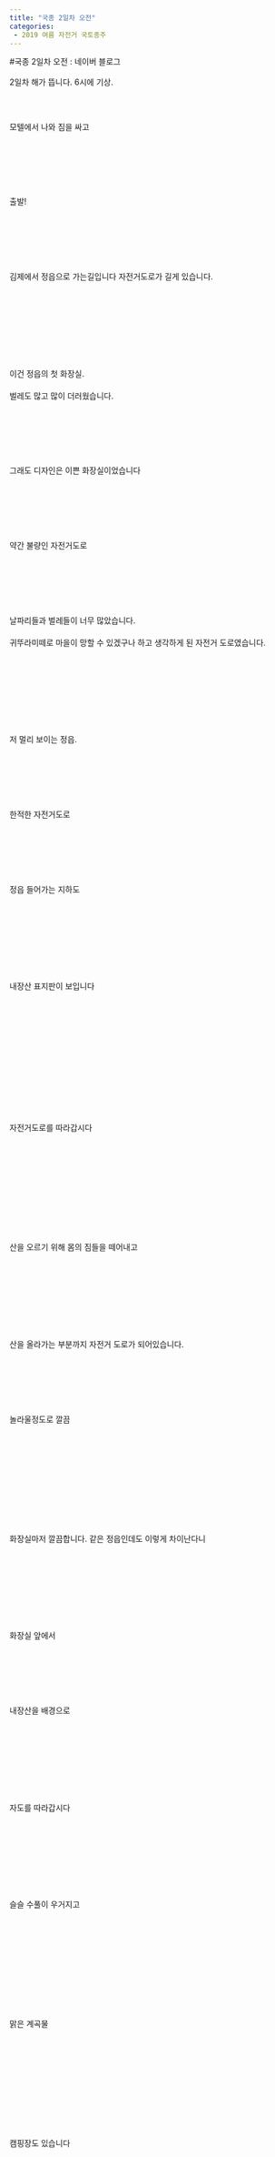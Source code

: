 ```yaml
---
title: "국종 2일차 오전"
categories:
 - 2019 여름 자전거 국토종주
---
```

#국종 2일차 오전 : 네이버 블로그
<div class="wrap_rabbit pcol2 _param(1) _postViewArea221569496466" id="post-view221569496466">
<!-- Rabbit HTML --><div class="se-viewer se-theme-default" lang="ko-KR">
<!-- SE_DOC_HEADER_END -->
<div class="se-main-container">
<div class="se-component se-text se-l-default" id="SE-015d1a56-9641-11e9-b9f7-67d545621c95">
<div class="se-component-content">
<div class="se-section se-section-text se-l-default">
<div class="se-module se-module-text"><!-- SE-TEXT { --><p class="se-text-paragraph se-text-paragraph-align-" id="SE-01e40053-9645-11e9-b9f7-a94df94a8941" style="line-height:1.8;"><span class="se-fs- se-ff-" id="SE-16a0888f-9645-11e9-b9f7-1321f5962072" style="">2일차 해가 뜹니다. 6시에 기상.</span></p><!-- } SE-TEXT --><!-- SE-TEXT { --><p class="se-text-paragraph se-text-paragraph-align-" id="SE-01e40054-9645-11e9-b9f7-9d02187d0db8" style="line-height:1.8;"><span class="se-fs- se-ff-" id="SE-16a08890-9645-11e9-b9f7-655c726dc912" style="">​</span></p><!-- } SE-TEXT --><!-- SE-TEXT { --><p class="se-text-paragraph se-text-paragraph-align-" id="SE-ec0258c7-9644-11e9-b9f7-1f05f2184c27" style="line-height:1.8;"><span class="se-fs- se-ff-" id="SE-16a0afa1-9645-11e9-b9f7-950ce0bfb0a1" style="">모텔에서 나와 짐을 싸고</span></p><!-- } SE-TEXT --></div>
</div>
</div>
</div> <div class="se-component se-image se-l-default" id="SE-01563c5e-9641-11e9-b9f7-6f454ef03ac5">
<div class="se-component-content se-component-content-fit">
<div class="se-section se-section-image se-l-default se-section-align-justify">
<a class="se-module se-module-image __se_image_link __se_link" data-linkdata='{"id" : "SE-01563c5e-9641-11e9-b9f7-6f454ef03ac5", "src" : "https://postfiles.pstatic.net/MjAxOTA2MjRfMzAg/MDAxNTYxMzU0MjUyNDMz.uak0wwkz4vZPkqT8cX_Z0BP4SqYNGEcAfjyHZaKHUdkg.8fprc-KH8uHNg1zZU4w-XriyarOS85kx07nQaiJxIhwg.JPEG.dls32208/20190624_064521.jpg", "linkUse" : "false", "link" : ""}' data-linktype="img" href="#" onclick="return false;" style=" ">
<img alt="" class="se-image-resource" data-height="1600" data-lazy-src="https://postfiles.pstatic.net/MjAxOTA2MjRfMzAg/MDAxNTYxMzU0MjUyNDMz.uak0wwkz4vZPkqT8cX_Z0BP4SqYNGEcAfjyHZaKHUdkg.8fprc-KH8uHNg1zZU4w-XriyarOS85kx07nQaiJxIhwg.JPEG.dls32208/20190624_064521.jpg?type=w966" data-width="900" src="https://raw.githubusercontent.com/rage147-OwO/rage147-OwO.github.io/master/_images/images/2023-01-18국종 2일차 오전/0.jpg">
</a> </div>
</div>
</div> <div class="se-component se-text se-l-default" id="SE-146059c6-9641-11e9-b9f7-8d1f4c3711cb">
<div class="se-component-content">
<div class="se-section se-section-text se-l-default">
<div class="se-module se-module-text"><!-- SE-TEXT { --><p class="se-text-paragraph se-text-paragraph-align-" id="SE-01ed4f27-9645-11e9-b9f7-e7223eadd113" style="line-height:1.8;"><span class="se-fs- se-ff-" id="SE-16a0fdc2-9645-11e9-b9f7-df31a500c53e" style="">​</span></p><!-- } SE-TEXT --><!-- SE-TEXT { --><p class="se-text-paragraph se-text-paragraph-align-" id="SE-01ed4f28-9645-11e9-b9f7-83bca5f59cad" style="line-height:1.8;"><span class="se-fs- se-ff-" id="SE-16a124d3-9645-11e9-b9f7-696de0847719" style="">​</span></p><!-- } SE-TEXT --><!-- SE-TEXT { --><p class="se-text-paragraph se-text-paragraph-align-" id="SE-ec03432d-9644-11e9-b9f7-c3e0fa32b56e" style="line-height:1.8;"><span class="se-fs- se-ff-" id="SE-16a124d4-9645-11e9-b9f7-254806e15361" style="">출발!</span></p><!-- } SE-TEXT --></div>
</div>
</div>
</div> <div class="se-component se-image se-l-default" id="SE-0156636f-9641-11e9-b9f7-35c918b74c00">
<div class="se-component-content se-component-content-fit">
<div class="se-section se-section-image se-l-default se-section-align-justify">
<a class="se-module se-module-image __se_image_link __se_link" data-linkdata='{"id" : "SE-0156636f-9641-11e9-b9f7-35c918b74c00", "src" : "https://postfiles.pstatic.net/MjAxOTA2MjRfMTQ3/MDAxNTYxMzU0MjU0NDI5.LDeknY_GbXAERbPcSpkDw3RQz1IEl90dVuMZbrtwgLog.VooLi4yokkhu0KgJrf59YEiq1b81I7MWMMIQGrrkNTgg.JPEG.dls32208/20190624_064524.jpg", "linkUse" : "false", "link" : ""}' data-linktype="img" href="#" onclick="return false;" style=" ">
<img alt="" class="se-image-resource" data-height="1600" data-lazy-src="https://postfiles.pstatic.net/MjAxOTA2MjRfMTQ3/MDAxNTYxMzU0MjU0NDI5.LDeknY_GbXAERbPcSpkDw3RQz1IEl90dVuMZbrtwgLog.VooLi4yokkhu0KgJrf59YEiq1b81I7MWMMIQGrrkNTgg.JPEG.dls32208/20190624_064524.jpg?type=w966" data-width="900" src="https://raw.githubusercontent.com/rage147-OwO/rage147-OwO.github.io/master/_images/images/2023-01-18국종 2일차 오전/1.jpg">
</a> </div>
</div>
</div> <div class="se-component se-text se-l-default" id="SE-197799e7-9641-11e9-b9f7-312fba5371f2">
<div class="se-component-content">
<div class="se-section se-section-text se-l-default">
<div class="se-module se-module-text"><!-- SE-TEXT { --><p class="se-text-paragraph se-text-paragraph-align-" id="SE-01ee609b-9645-11e9-b9f7-a907a2504a3c" style="line-height:1.8;"><span class="se-fs- se-ff-" id="SE-16a1c115-9645-11e9-b9f7-018f2fcccc0d" style="">​</span></p><!-- } SE-TEXT --><!-- SE-TEXT { --><p class="se-text-paragraph se-text-paragraph-align-" id="SE-01ee609c-9645-11e9-b9f7-1935d3cb1451" style="line-height:1.8;"><span class="se-fs- se-ff-" id="SE-16a1c116-9645-11e9-b9f7-3b202e24df2a" style="">​</span></p><!-- } SE-TEXT --><!-- SE-TEXT { --><p class="se-text-paragraph se-text-paragraph-align-" id="SE-ec047bb3-9644-11e9-b9f7-d9e0d2c76413" style="line-height:1.8;"><span class="se-fs- se-ff-" id="SE-16a1c117-9645-11e9-b9f7-61d27ee91844" style="">김제에서 정읍으로 가는길입니다 자전거도로가 길게 있습니다.</span></p><!-- } SE-TEXT --></div>
</div>
</div>
</div> <div class="se-component se-image se-l-default" id="SE-01568a80-9641-11e9-b9f7-b5f0692dec75">
<div class="se-component-content se-component-content-fit">
<div class="se-section se-section-image se-l-default se-section-align-justify">
<a class="se-module se-module-image __se_image_link __se_link" data-linkdata='{"id" : "SE-01568a80-9641-11e9-b9f7-b5f0692dec75", "src" : "https://postfiles.pstatic.net/MjAxOTA2MjRfNTAg/MDAxNTYxMzU0MjU2NDY1.0iCQDpGmh1o2Zv2BLaXIHTopuD5BSMEWrroEqs4ga8Mg.76ORn1UTC0l_wBEjP-HPEWEYFEotJrdQW0ajbDN4qLUg.JPEG.dls32208/20190624_071003.jpg", "linkUse" : "false", "link" : ""}' data-linktype="img" href="#" onclick="return false;" style=" ">
<img alt="" class="se-image-resource" data-height="1600" data-lazy-src="https://postfiles.pstatic.net/MjAxOTA2MjRfNTAg/MDAxNTYxMzU0MjU2NDY1.0iCQDpGmh1o2Zv2BLaXIHTopuD5BSMEWrroEqs4ga8Mg.76ORn1UTC0l_wBEjP-HPEWEYFEotJrdQW0ajbDN4qLUg.JPEG.dls32208/20190624_071003.jpg?type=w966" data-width="900" src="https://raw.githubusercontent.com/rage147-OwO/rage147-OwO.github.io/master/_images/images/2023-01-18국종 2일차 오전/2.jpg">
</a> </div>
</div>
</div> <div class="se-component se-text se-l-default" id="SE-6abd1d90-9641-11e9-b9f7-e759b707b676">
<div class="se-component-content">
<div class="se-section se-section-text se-l-default">
<div class="se-module se-module-text"><!-- SE-TEXT { --><p class="se-text-paragraph se-text-paragraph-align-" id="SE-01ef4aff-9645-11e9-b9f7-7939fe1e0117" style="line-height:1.8;"><span class="se-fs- se-ff-" id="SE-16a23648-9645-11e9-b9f7-1fc683308607" style="">​</span></p><!-- } SE-TEXT --><!-- SE-TEXT { --><p class="se-text-paragraph se-text-paragraph-align-" id="SE-01ef4b00-9645-11e9-b9f7-a990bc01d86d" style="line-height:1.8;"><span class="se-fs- se-ff-" id="SE-16a23649-9645-11e9-b9f7-cdbeb6ab3d64" style="">​</span></p><!-- } SE-TEXT --><!-- SE-TEXT { --><p class="se-text-paragraph se-text-paragraph-align-" id="SE-01ef4b01-9645-11e9-b9f7-7749b70671f8" style="line-height:1.8;"><span class="se-fs- se-ff-" id="SE-16a2364a-9645-11e9-b9f7-4b409574903d" style="">​</span></p><!-- } SE-TEXT --><!-- SE-TEXT { --><p class="se-text-paragraph se-text-paragraph-align-" id="SE-01ef4b02-9645-11e9-b9f7-076f1f6933db" style="line-height:1.8;"><span class="se-fs- se-ff-" id="SE-16a2364b-9645-11e9-b9f7-0793004cfafa" style="">이건 정읍의 첫 화장실.</span></p><!-- } SE-TEXT --><!-- SE-TEXT { --><p class="se-text-paragraph se-text-paragraph-align-" id="SE-ec05b43d-9644-11e9-b9f7-093e64faaca5" style="line-height:1.8;"><span class="se-fs- se-ff-" id="SE-16a25d5c-9645-11e9-b9f7-b1916ae738bb" style="">벌레도 많고 많이 더러웠습니다.</span></p><!-- } SE-TEXT --></div>
</div>
</div>
</div> <div class="se-component se-image se-l-default" id="SE-01568a81-9641-11e9-b9f7-3719beb6e497">
<div class="se-component-content se-component-content-fit">
<div class="se-section se-section-image se-l-default se-section-align-justify">
<a class="se-module se-module-image __se_image_link __se_link" data-linkdata='{"id" : "SE-01568a81-9641-11e9-b9f7-3719beb6e497", "src" : "https://postfiles.pstatic.net/MjAxOTA2MjRfMjEy/MDAxNTYxMzU0MjU3ODEz.L-ZzEcb2xQFbwXr4oHRGWlkqvg41vwZxwfItRqUFJN0g.gl9wDgD-Isn1SDe73ofO7pjvgJlDrqWslnmgordH7fAg.JPEG.dls32208/20190624_081927.jpg", "linkUse" : "false", "link" : ""}' data-linktype="img" href="#" onclick="return false;" style=" ">
<img alt="" class="se-image-resource" data-height="506" data-lazy-src="https://postfiles.pstatic.net/MjAxOTA2MjRfMjEy/MDAxNTYxMzU0MjU3ODEz.L-ZzEcb2xQFbwXr4oHRGWlkqvg41vwZxwfItRqUFJN0g.gl9wDgD-Isn1SDe73ofO7pjvgJlDrqWslnmgordH7fAg.JPEG.dls32208/20190624_081927.jpg?type=w966" data-width="900" src="https://raw.githubusercontent.com/rage147-OwO/rage147-OwO.github.io/master/_images/images/2023-01-18국종 2일차 오전/3.jpg">
</a> </div>
</div>
</div> <div class="se-component se-text se-l-default" id="SE-7e39f9b5-9641-11e9-b9f7-f9239c7296da">
<div class="se-component-content">
<div class="se-section se-section-text se-l-default">
<div class="se-module se-module-text"><!-- SE-TEXT { --><p class="se-text-paragraph se-text-paragraph-align-" id="SE-01f03565-9645-11e9-b9f7-774e7e2f468b" style="line-height:1.8;"><span class="se-fs- se-ff-" id="SE-16a2ab7d-9645-11e9-b9f7-5543333810d1" style="">​</span></p><!-- } SE-TEXT --><!-- SE-TEXT { --><p class="se-text-paragraph se-text-paragraph-align-" id="SE-01f03566-9645-11e9-b9f7-69329f1e4c77" style="line-height:1.8;"><span class="se-fs- se-ff-" id="SE-16a2d28e-9645-11e9-b9f7-53f1d2db47b3" style="">​</span></p><!-- } SE-TEXT --><!-- SE-TEXT { --><p class="se-text-paragraph se-text-paragraph-align-" id="SE-ec069ea3-9644-11e9-b9f7-6710025633e2" style="line-height:1.8;"><span class="se-fs- se-ff-" id="SE-16a2d28f-9645-11e9-b9f7-7d4ee3a94495" style="">그래도 디자인은 이쁜 화장실이었습니다</span></p><!-- } SE-TEXT --></div>
</div>
</div>
</div> <div class="se-component se-image se-l-default" id="SE-0156b192-9641-11e9-b9f7-dda8bd014333">
<div class="se-component-content se-component-content-fit">
<div class="se-section se-section-image se-l-default se-section-align-justify">
<a class="se-module se-module-image __se_image_link __se_link" data-linkdata='{"id" : "SE-0156b192-9641-11e9-b9f7-dda8bd014333", "src" : "https://postfiles.pstatic.net/MjAxOTA2MjRfMTM5/MDAxNTYxMzU0MjU5MTc1.Bs83FSdd0jO67zeXvV6hVLjG4v4mr7IvW1wSkdrxTj4g.sZKTwgPnriSwqhORrMs_UllGrwsrJP-HP8H73Nx1LXYg.JPEG.dls32208/20190624_081950.jpg", "linkUse" : "false", "link" : ""}' data-linktype="img" href="#" onclick="return false;" style=" ">
<img alt="" class="se-image-resource" data-height="506" data-lazy-src="https://postfiles.pstatic.net/MjAxOTA2MjRfMTM5/MDAxNTYxMzU0MjU5MTc1.Bs83FSdd0jO67zeXvV6hVLjG4v4mr7IvW1wSkdrxTj4g.sZKTwgPnriSwqhORrMs_UllGrwsrJP-HP8H73Nx1LXYg.JPEG.dls32208/20190624_081950.jpg?type=w966" data-width="900" src="https://raw.githubusercontent.com/rage147-OwO/rage147-OwO.github.io/master/_images/images/2023-01-18국종 2일차 오전/4.jpg"/>
</a> </div>
</div>
</div> <div class="se-component se-text se-l-default" id="SE-d0d7446e-9641-11e9-b9f7-4dcdb8db2830">
<div class="se-component-content">
<div class="se-section se-section-text se-l-default">
<div class="se-module se-module-text"><!-- SE-TEXT { --><p class="se-text-paragraph se-text-paragraph-align-" id="SE-01f11fc9-9645-11e9-b9f7-b77f9807ba94" style="line-height:1.8;"><span class="se-fs- se-ff-" id="SE-16a320b0-9645-11e9-b9f7-e9f634211271" style="">​</span></p><!-- } SE-TEXT --><!-- SE-TEXT { --><p class="se-text-paragraph se-text-paragraph-align-" id="SE-01f11fca-9645-11e9-b9f7-c5ac6fc152ba" style="line-height:1.8;"><span class="se-fs- se-ff-" id="SE-16a320b1-9645-11e9-b9f7-1d6fa6c7fbb1" style="">​</span></p><!-- } SE-TEXT --><!-- SE-TEXT { --><p class="se-text-paragraph se-text-paragraph-align-" id="SE-ec078909-9644-11e9-b9f7-b51e246cd52d" style="line-height:1.8;"><span class="se-fs- se-ff-" id="SE-16a320b2-9645-11e9-b9f7-1f7c42ac4d1a" style="">약간 불량인 자전거도로</span></p><!-- } SE-TEXT --></div>
</div>
</div>
</div> <div class="se-component se-image se-l-default" id="SE-0156d8a3-9641-11e9-b9f7-5bb4eefab5da">
<div class="se-component-content se-component-content-fit">
<div class="se-section se-section-image se-l-default se-section-align-justify">
<a class="se-module se-module-image __se_image_link __se_link" data-linkdata='{"id" : "SE-0156d8a3-9641-11e9-b9f7-5bb4eefab5da", "src" : "https://postfiles.pstatic.net/MjAxOTA2MjRfMjg3/MDAxNTYxMzU0MjYxMDc4.zUA8WQXVuRuAcbzHiSf6FnFID_t5Fxn2JfMmgQ0jj6Mg.i5A1vQmLICMQ9mQW3FbevjPFNH2nvD-6nSZ36r7iamEg.JPEG.dls32208/20190624_082430.jpg", "linkUse" : "false", "link" : ""}' data-linktype="img" href="#" onclick="return false;" style=" ">
<img alt="" class="se-image-resource" data-height="1600" data-lazy-src="https://postfiles.pstatic.net/MjAxOTA2MjRfMjg3/MDAxNTYxMzU0MjYxMDc4.zUA8WQXVuRuAcbzHiSf6FnFID_t5Fxn2JfMmgQ0jj6Mg.i5A1vQmLICMQ9mQW3FbevjPFNH2nvD-6nSZ36r7iamEg.JPEG.dls32208/20190624_082430.jpg?type=w966" data-width="900" src="https://raw.githubusercontent.com/rage147-OwO/rage147-OwO.github.io/master/_images/images/2023-01-18국종 2일차 오전/5.jpg"/>
</a> </div>
</div>
</div> <div class="se-component se-text se-l-default" id="SE-ff1668aa-9641-11e9-b9f7-8bb36e8d250e">
<div class="se-component-content">
<div class="se-section se-section-text se-l-default">
<div class="se-module se-module-text"><!-- SE-TEXT { --><p class="se-text-paragraph se-text-paragraph-align-" id="SE-01f20a2d-9645-11e9-b9f7-852a0d48cb24" style="line-height:1.8;"><span class="se-fs- se-ff-" id="SE-16a395e3-9645-11e9-b9f7-7916ce3f2f25" style="">​</span></p><!-- } SE-TEXT --><!-- SE-TEXT { --><p class="se-text-paragraph se-text-paragraph-align-" id="SE-01f20a2e-9645-11e9-b9f7-33330e884f7c" style="line-height:1.8;"><span class="se-fs- se-ff-" id="SE-16a395e4-9645-11e9-b9f7-551bc663e9cf" style="">​</span></p><!-- } SE-TEXT --><!-- SE-TEXT { --><p class="se-text-paragraph se-text-paragraph-align-" id="SE-ec08736f-9644-11e9-b9f7-cff8982c9a21" style="line-height:1.8;"><span class="se-fs- se-ff-" id="SE-16a395e5-9645-11e9-b9f7-6f854ad901f5" style="">날파리들과 벌레들이 너무 많았습니다.</span></p><!-- } SE-TEXT --><!-- SE-TEXT { --><p class="se-text-paragraph se-text-paragraph-align-" id="SE-16a395e7-9645-11e9-b9f7-e3fc4c136f6b" style="line-height:1.8;"><span class="se-fs- se-ff-" id="SE-16a395e6-9645-11e9-b9f7-9531dd5602df" style="">귀뚜라미떼로 마을이 망할 수 있겠구나 하고 생각하게 된 자전거 도로였습니다.</span></p><!-- } SE-TEXT --><!-- SE-TEXT { --><p class="se-text-paragraph se-text-paragraph-align-" id="SE-16a395e9-9645-11e9-b9f7-2fdfcf0e899b" style="line-height:1.8;"><span class="se-fs- se-ff-" id="SE-16a395e8-9645-11e9-b9f7-45853d11179d" style="">​</span></p><!-- } SE-TEXT --></div>
</div>
</div>
</div> <div class="se-component se-image se-l-default" id="SE-0156d8a4-9641-11e9-b9f7-854300b0d789">
<div class="se-component-content se-component-content-fit">
<div class="se-section se-section-image se-l-default se-section-align-justify">
<a class="se-module se-module-image __se_image_link __se_link" data-linkdata='{"id" : "SE-0156d8a4-9641-11e9-b9f7-854300b0d789", "src" : "https://postfiles.pstatic.net/MjAxOTA2MjRfMzkg/MDAxNTYxMzU0MjYyODYy.0Ig3ADqx4KEkvrTyVbXiGPKnPSVd3U25hxq9SDMfxqQg.c2OoyKbBw2wKU_e1bZ8EFlFX1Nbq0-P4X0tKhhTAW4Ug.JPEG.dls32208/20190624_085454.jpg", "linkUse" : "false", "link" : ""}' data-linktype="img" href="#" onclick="return false;" style=" ">
<img alt="" class="se-image-resource" data-height="1600" data-lazy-src="https://postfiles.pstatic.net/MjAxOTA2MjRfMzkg/MDAxNTYxMzU0MjYyODYy.0Ig3ADqx4KEkvrTyVbXiGPKnPSVd3U25hxq9SDMfxqQg.c2OoyKbBw2wKU_e1bZ8EFlFX1Nbq0-P4X0tKhhTAW4Ug.JPEG.dls32208/20190624_085454.jpg?type=w966" data-width="900" src="https://raw.githubusercontent.com/rage147-OwO/rage147-OwO.github.io/master/_images/images/2023-01-18국종 2일차 오전/6.jpg"/>
</a> </div>
</div>
</div> <div class="se-component se-text se-l-default" id="SE-35eeeff1-9642-11e9-b9f7-cb951668b5d3">
<div class="se-component-content">
<div class="se-section se-section-text se-l-default">
<div class="se-module se-module-text"><!-- SE-TEXT { --><p class="se-text-paragraph se-text-paragraph-align-" id="SE-01f342b1-9645-11e9-b9f7-ed47c1ca6a33" style="line-height:1.8;"><span class="se-fs- se-ff-" id="SE-16a40b1a-9645-11e9-b9f7-1304f87e2edc" style="">​</span></p><!-- } SE-TEXT --><!-- SE-TEXT { --><p class="se-text-paragraph se-text-paragraph-align-" id="SE-01f342b2-9645-11e9-b9f7-11ecb6554ab3" style="line-height:1.8;"><span class="se-fs- se-ff-" id="SE-16a40b1b-9645-11e9-b9f7-0716787b033f" style="">​</span></p><!-- } SE-TEXT --><!-- SE-TEXT { --><p class="se-text-paragraph se-text-paragraph-align-" id="SE-ec0936c9-9644-11e9-b9f7-6bd66aba307b" style="line-height:1.8;"><span class="se-fs- se-ff-" id="SE-16a40b1c-9645-11e9-b9f7-2fd6e58cba0b" style="">저 멀리 보이는 정읍.</span></p><!-- } SE-TEXT --></div>
</div>
</div>
</div> <div class="se-component se-image se-l-default" id="SE-0156ffb5-9641-11e9-b9f7-4bac01257728">
<div class="se-component-content se-component-content-fit">
<div class="se-section se-section-image se-l-default se-section-align-justify">
<a class="se-module se-module-image __se_image_link __se_link" data-linkdata='{"id" : "SE-0156ffb5-9641-11e9-b9f7-4bac01257728", "src" : "https://postfiles.pstatic.net/MjAxOTA2MjRfMjIg/MDAxNTYxMzU0MjY0OTI0.rWQJZgEcSO7lBA3Qu28p2Okv-_n0D4wqflwwVeHBFEIg.lN9zbhttFlIqtrUeFga-kdRv0-7p5c1DxtL6d7IWsL4g.JPEG.dls32208/20190624_085944.jpg", "linkUse" : "false", "link" : ""}' data-linktype="img" href="#" onclick="return false;" style=" ">
<img alt="" class="se-image-resource" data-height="1600" data-lazy-src="https://postfiles.pstatic.net/MjAxOTA2MjRfMjIg/MDAxNTYxMzU0MjY0OTI0.rWQJZgEcSO7lBA3Qu28p2Okv-_n0D4wqflwwVeHBFEIg.lN9zbhttFlIqtrUeFga-kdRv0-7p5c1DxtL6d7IWsL4g.JPEG.dls32208/20190624_085944.jpg?type=w966" data-width="900" src="https://raw.githubusercontent.com/rage147-OwO/rage147-OwO.github.io/master/_images/images/2023-01-18국종 2일차 오전/7.jpg"/>
</a> </div>
</div>
</div> <div class="se-component se-text se-l-default" id="SE-48758546-9642-11e9-b9f7-232e9c4fb2aa">
<div class="se-component-content">
<div class="se-section se-section-text se-l-default">
<div class="se-module se-module-text"><!-- SE-TEXT { --><p class="se-text-paragraph se-text-paragraph-align-" id="SE-01f42d15-9645-11e9-b9f7-6ba3fa2cf34f" style="line-height:1.8;"><span class="se-fs- se-ff-" id="SE-16a4a75d-9645-11e9-b9f7-ad5d269e427b" style="">​</span></p><!-- } SE-TEXT --><!-- SE-TEXT { --><p class="se-text-paragraph se-text-paragraph-align-" id="SE-01f42d16-9645-11e9-b9f7-6b2df2a6cc1d" style="line-height:1.8;"><span class="se-fs- se-ff-" id="SE-16a4a75e-9645-11e9-b9f7-6d87cbb71d13" style="">​</span></p><!-- } SE-TEXT --><!-- SE-TEXT { --><p class="se-text-paragraph se-text-paragraph-align-" id="SE-ec09d30f-9644-11e9-b9f7-05fb42e124cd" style="line-height:1.8;"><span class="se-fs- se-ff-" id="SE-16a4a75f-9645-11e9-b9f7-83dc5adaee09" style="">한적한 자전거도로</span></p><!-- } SE-TEXT --></div>
</div>
</div>
</div> <div class="se-component se-image se-l-default" id="SE-015726c6-9641-11e9-b9f7-6b38a304e62f">
<div class="se-component-content se-component-content-fit">
<div class="se-section se-section-image se-l-default se-section-align-justify">
<a class="se-module se-module-image __se_image_link __se_link" data-linkdata='{"id" : "SE-015726c6-9641-11e9-b9f7-6b38a304e62f", "src" : "https://postfiles.pstatic.net/MjAxOTA2MjRfMjQw/MDAxNTYxMzU0MjY2ODc0.iQvUqP4Y-t9DB-74VFUV3gShATpya8siPID6ykwh9M0g.QEDEQwsnOEQHCNBNgpqBwIEniX06JMEM2vCndJsdN_Ig.JPEG.dls32208/20190624_091033.jpg", "linkUse" : "false", "link" : ""}' data-linktype="img" href="#" onclick="return false;" style=" ">
<img alt="" class="se-image-resource" data-height="1600" data-lazy-src="https://postfiles.pstatic.net/MjAxOTA2MjRfMjQw/MDAxNTYxMzU0MjY2ODc0.iQvUqP4Y-t9DB-74VFUV3gShATpya8siPID6ykwh9M0g.QEDEQwsnOEQHCNBNgpqBwIEniX06JMEM2vCndJsdN_Ig.JPEG.dls32208/20190624_091033.jpg?type=w966" data-width="900" src="https://raw.githubusercontent.com/rage147-OwO/rage147-OwO.github.io/master/_images/images/2023-01-18국종 2일차 오전/8.jpg"/>
</a> </div>
</div>
</div> <div class="se-component se-text se-l-default" id="SE-55b60253-9642-11e9-b9f7-43c6304f9ee6">
<div class="se-component-content">
<div class="se-section se-section-text se-l-default">
<div class="se-module se-module-text"><!-- SE-TEXT { --><p class="se-text-paragraph se-text-paragraph-align-" id="SE-01f51779-9645-11e9-b9f7-499164153619" style="line-height:1.8;"><span class="se-fs- se-ff-" id="SE-16a4f580-9645-11e9-b9f7-c37a9bea51df" style="">​</span></p><!-- } SE-TEXT --><!-- SE-TEXT { --><p class="se-text-paragraph se-text-paragraph-align-" id="SE-01f5177a-9645-11e9-b9f7-83bc2c5171a6" style="line-height:1.8;"><span class="se-fs- se-ff-" id="SE-16a4f581-9645-11e9-b9f7-39e78c8b0697" style="">​</span></p><!-- } SE-TEXT --><!-- SE-TEXT { --><p class="se-text-paragraph se-text-paragraph-align-" id="SE-ec0abd75-9644-11e9-b9f7-f53467d87a84" style="line-height:1.8;"><span class="se-fs- se-ff-" id="SE-16a4f582-9645-11e9-b9f7-ff6d201635be" style="">정읍 들어가는 지하도</span></p><!-- } SE-TEXT --></div>
</div>
</div>
</div> <div class="se-component se-image se-l-default" id="SE-01574dd7-9641-11e9-b9f7-230bb37f1188">
<div class="se-component-content se-component-content-fit">
<div class="se-section se-section-image se-l-default se-section-align-justify">
<a class="se-module se-module-image __se_image_link __se_link" data-linkdata='{"id" : "SE-01574dd7-9641-11e9-b9f7-230bb37f1188", "src" : "https://postfiles.pstatic.net/MjAxOTA2MjRfMTk1/MDAxNTYxMzU0MjY4OTEw.EsbtoNTgEv3EWsLh0DhfOFlN7gX9_sbZoJuQ_4u7yyQg.8HfXiNxZKKaTz1HUCJMzSgNQhJP-n05bHH6WzPCR5NIg.JPEG.dls32208/20190624_092506%280%29.jpg", "linkUse" : "false", "link" : ""}' data-linktype="img" href="#" onclick="return false;" style=" ">
<img alt="" class="se-image-resource" data-height="1600" data-lazy-src="https://postfiles.pstatic.net/MjAxOTA2MjRfMTk1/MDAxNTYxMzU0MjY4OTEw.EsbtoNTgEv3EWsLh0DhfOFlN7gX9_sbZoJuQ_4u7yyQg.8HfXiNxZKKaTz1HUCJMzSgNQhJP-n05bHH6WzPCR5NIg.JPEG.dls32208/20190624_092506%280%29.jpg?type=w966" data-width="900" src="https://raw.githubusercontent.com/rage147-OwO/rage147-OwO.github.io/master/_images/images/2023-01-18국종 2일차 오전/9.jpg"/>
</a> </div>
</div>
</div> <div class="se-component se-text se-l-default" id="SE-6014e20c-9642-11e9-b9f7-f745a7ad93aa">
<div class="se-component-content">
<div class="se-section se-section-text se-l-default">
<div class="se-module se-module-text"><!-- SE-TEXT { --><p class="se-text-paragraph se-text-paragraph-align-" id="SE-01f601dd-9645-11e9-b9f7-198a5a4508c3" style="line-height:1.8;"><span class="se-fs- se-ff-" id="SE-16a543a3-9645-11e9-b9f7-59017d62a05a" style="">​</span></p><!-- } SE-TEXT --><!-- SE-TEXT { --><p class="se-text-paragraph se-text-paragraph-align-" id="SE-01f601de-9645-11e9-b9f7-cfb488f1cd8c" style="line-height:1.8;"><span class="se-fs- se-ff-" id="SE-16a543a4-9645-11e9-b9f7-ef3dc6fa686d" style="">​</span></p><!-- } SE-TEXT --><!-- SE-TEXT { --><p class="se-text-paragraph se-text-paragraph-align-" id="SE-01f601df-9645-11e9-b9f7-bfcd922e1c02" style="line-height:1.8;"><span class="se-fs- se-ff-" id="SE-16a543a5-9645-11e9-b9f7-e7e4c3bcb562" style="">​</span></p><!-- } SE-TEXT --><!-- SE-TEXT { --><p class="se-text-paragraph se-text-paragraph-align-" id="SE-ec0b32ad-9644-11e9-b9f7-99ff44025592" style="line-height:1.8;"><span class="se-fs- se-ff-" id="SE-16a543a6-9645-11e9-b9f7-938d3f135d2b" style="">내장산 표지판이 보입니다</span></p><!-- } SE-TEXT --></div>
</div>
</div>
</div> <div class="se-component se-image se-l-default" id="SE-01579bf9-9641-11e9-b9f7-07c041ef6bac">
<div class="se-component-content se-component-content-fit">
<div class="se-section se-section-image se-l-default se-section-align-justify">
<a class="se-module se-module-image __se_image_link __se_link" data-linkdata='{"id" : "SE-01579bf9-9641-11e9-b9f7-07c041ef6bac", "src" : "https://postfiles.pstatic.net/MjAxOTA2MjRfMTg4/MDAxNTYxMzU0MjczMTE3.lOP6UDAAG1Ymc5xez3U3pGOU9FeZbNi2ve7cnfyxZLsg.i4t1aYv3uZFhL9h2iwz98GAjcasua1EwW8l2yCu5UPgg.JPEG.dls32208/20190624_092718.jpg", "linkUse" : "false", "link" : ""}' data-linktype="img" href="#" onclick="return false;" style=" ">
<img alt="" class="se-image-resource" data-height="1600" data-lazy-src="https://postfiles.pstatic.net/MjAxOTA2MjRfMTg4/MDAxNTYxMzU0MjczMTE3.lOP6UDAAG1Ymc5xez3U3pGOU9FeZbNi2ve7cnfyxZLsg.i4t1aYv3uZFhL9h2iwz98GAjcasua1EwW8l2yCu5UPgg.JPEG.dls32208/20190624_092718.jpg?type=w966" data-width="900" src="https://raw.githubusercontent.com/rage147-OwO/rage147-OwO.github.io/master/_images/images/2023-01-18국종 2일차 오전/10.jpg"/>
</a> </div>
</div>
</div> <div class="se-component se-text se-l-default" id="SE-68caa6ab-9642-11e9-b9f7-dd7da1647bfc">
<div class="se-component-content">
<div class="se-section se-section-text se-l-default">
<div class="se-module se-module-text"><!-- SE-TEXT { --><p class="se-text-paragraph se-text-paragraph-align-" id="SE-01f71352-9645-11e9-b9f7-879e0ff90ab0" style="line-height:1.8;"><span class="se-fs- se-ff-" id="SE-16a591c7-9645-11e9-b9f7-dde0e1a36f87" style="">​</span></p><!-- } SE-TEXT --><!-- SE-TEXT { --><p class="se-text-paragraph se-text-paragraph-align-" id="SE-01f71353-9645-11e9-b9f7-011239aaf0c8" style="line-height:1.8;"><span class="se-fs- se-ff-" id="SE-16a591c8-9645-11e9-b9f7-b9fb241673e2" style="">​</span></p><!-- } SE-TEXT --><!-- SE-TEXT { --><p class="se-text-paragraph se-text-paragraph-align-" id="SE-01f71354-9645-11e9-b9f7-0b378454a36d" style="line-height:1.8;"><span class="se-fs- se-ff-" id="SE-16a591c9-9645-11e9-b9f7-d11e99123668" style="">​</span></p><!-- } SE-TEXT --><!-- SE-TEXT { --><p class="se-text-paragraph se-text-paragraph-align-" id="SE-01f71355-9645-11e9-b9f7-256c22b9f6c6" style="line-height:1.8;"><span class="se-fs- se-ff-" id="SE-16a5b8da-9645-11e9-b9f7-511236a3c029" style="">​</span></p><!-- } SE-TEXT --><!-- SE-TEXT { --><p class="se-text-paragraph se-text-paragraph-align-" id="SE-01f71356-9645-11e9-b9f7-713554bfc987" style="line-height:1.8;"><span class="se-fs- se-ff-" id="SE-16a5b8db-9645-11e9-b9f7-b72def7635c5" style="">​</span></p><!-- } SE-TEXT --><!-- SE-TEXT { --><p class="se-text-paragraph se-text-paragraph-align-" id="SE-ec0bcef9-9644-11e9-b9f7-47af14ba024c" style="line-height:1.8;"><span class="se-fs- se-ff-" id="SE-16a5b8dc-9645-11e9-b9f7-65f997cef926" style="">자전거도로를 따라갑시다</span></p><!-- } SE-TEXT --></div>
</div>
</div>
</div> <div class="se-component se-image se-l-default" id="SE-0158112b-9641-11e9-b9f7-53d9bd18bd70">
<div class="se-component-content se-component-content-fit">
<div class="se-section se-section-image se-l-default se-section-align-justify">
<a class="se-module se-module-image __se_image_link __se_link" data-linkdata='{"id" : "SE-0158112b-9641-11e9-b9f7-53d9bd18bd70", "src" : "https://postfiles.pstatic.net/MjAxOTA2MjRfMjEg/MDAxNTYxMzU0Mjc3NDYy.Qe37yGioU0m4PqrbfZe7JAKvbMjKAmpO_w-Cgnk8wt8g.v-5oOBMKoeJE7Jl7mhMu1cqGtcse4NBs7E1F51HyKt8g.JPEG.dls32208/20190624_100527.jpg", "linkUse" : "false", "link" : ""}' data-linktype="img" href="#" onclick="return false;" style=" ">
<img alt="" class="se-image-resource" data-height="1600" data-lazy-src="https://postfiles.pstatic.net/MjAxOTA2MjRfMjEg/MDAxNTYxMzU0Mjc3NDYy.Qe37yGioU0m4PqrbfZe7JAKvbMjKAmpO_w-Cgnk8wt8g.v-5oOBMKoeJE7Jl7mhMu1cqGtcse4NBs7E1F51HyKt8g.JPEG.dls32208/20190624_100527.jpg?type=w966" data-width="900" src="https://raw.githubusercontent.com/rage147-OwO/rage147-OwO.github.io/master/_images/images/2023-01-18국종 2일차 오전/11.jpg"/>
</a> </div>
</div>
</div> <div class="se-component se-text se-l-default" id="SE-759b9874-9642-11e9-b9f7-b7eb62905dbb">
<div class="se-component-content">
<div class="se-section se-section-text se-l-default">
<div class="se-module se-module-text"><!-- SE-TEXT { --><p class="se-text-paragraph se-text-paragraph-align-" id="SE-01f7d6a9-9645-11e9-b9f7-517b4e38fbf0" style="line-height:1.8;"><span class="se-fs- se-ff-" id="SE-16a5dfed-9645-11e9-b9f7-69b4ea7b8c81" style="">​</span></p><!-- } SE-TEXT --><!-- SE-TEXT { --><p class="se-text-paragraph se-text-paragraph-align-" id="SE-01f7d6aa-9645-11e9-b9f7-f3b6fcd3c03f" style="line-height:1.8;"><span class="se-fs- se-ff-" id="SE-16a606fe-9645-11e9-b9f7-ada3f459a217" style="">​</span></p><!-- } SE-TEXT --><!-- SE-TEXT { --><p class="se-text-paragraph se-text-paragraph-align-" id="SE-01f7fdbb-9645-11e9-b9f7-47f46f411c20" style="line-height:1.8;"><span class="se-fs- se-ff-" id="SE-16a606ff-9645-11e9-b9f7-772c424ad7b8" style="">​</span></p><!-- } SE-TEXT --><!-- SE-TEXT { --><p class="se-text-paragraph se-text-paragraph-align-" id="SE-01f7fdbc-9645-11e9-b9f7-53ad091057f0" style="line-height:1.8;"><span class="se-fs- se-ff-" id="SE-16a60700-9645-11e9-b9f7-257fa516ec3a" style="">​</span></p><!-- } SE-TEXT --><!-- SE-TEXT { --><p class="se-text-paragraph se-text-paragraph-align-" id="SE-ec0c6b43-9644-11e9-b9f7-776d6e1ea135" style="line-height:1.8;"><span class="se-fs- se-ff-" id="SE-16a60701-9645-11e9-b9f7-83b242333dad" style="">산을 오르기 위해 몸의 짐들을 떼어내고</span></p><!-- } SE-TEXT --></div>
</div>
</div>
</div> <div class="se-component se-image se-l-default" id="SE-0158383d-9641-11e9-b9f7-37911d212265">
<div class="se-component-content se-component-content-fit">
<div class="se-section se-section-image se-l-default se-section-align-justify">
<a class="se-module se-module-image __se_image_link __se_link" data-linkdata='{"id" : "SE-0158383d-9641-11e9-b9f7-37911d212265", "src" : "https://postfiles.pstatic.net/MjAxOTA2MjRfMTUy/MDAxNTYxMzU0MjgxNjEz.U9Sh54JtN_ctXGmmKFAUtu7WFWhThXNAhTV7RguJxiEg.jdZQ1Q7WG1A-lro3iqB_uYhK9Q4Q3eI6vLuT_VeAlMwg.JPEG.dls32208/20190624_101816.jpg", "linkUse" : "false", "link" : ""}' data-linktype="img" href="#" onclick="return false;" style=" ">
<img alt="" class="se-image-resource" data-height="1600" data-lazy-src="https://postfiles.pstatic.net/MjAxOTA2MjRfMTUy/MDAxNTYxMzU0MjgxNjEz.U9Sh54JtN_ctXGmmKFAUtu7WFWhThXNAhTV7RguJxiEg.jdZQ1Q7WG1A-lro3iqB_uYhK9Q4Q3eI6vLuT_VeAlMwg.JPEG.dls32208/20190624_101816.jpg?type=w966" data-width="900" src="https://raw.githubusercontent.com/rage147-OwO/rage147-OwO.github.io/master/_images/images/2023-01-18국종 2일차 오전/12.jpg"/>
</a> </div>
</div>
</div> <div class="se-component se-text se-l-default" id="SE-8d0fa035-9642-11e9-b9f7-85ee0de3276b">
<div class="se-component-content">
<div class="se-section se-section-text se-l-default">
<div class="se-module se-module-text"><!-- SE-TEXT { --><p class="se-text-paragraph se-text-paragraph-align-" id="SE-01f8c10f-9645-11e9-b9f7-2555833bf156" style="line-height:1.8;"><span class="se-fs- se-ff-" id="SE-16a62e12-9645-11e9-b9f7-25cb21b2ac40" style="">​</span></p><!-- } SE-TEXT --><!-- SE-TEXT { --><p class="se-text-paragraph se-text-paragraph-align-" id="SE-01f8c110-9645-11e9-b9f7-4d6096df8959" style="line-height:1.8;"><span class="se-fs- se-ff-" id="SE-16a65523-9645-11e9-b9f7-ebb716f55087" style="">​</span></p><!-- } SE-TEXT --><!-- SE-TEXT { --><p class="se-text-paragraph se-text-paragraph-align-" id="SE-01f8c111-9645-11e9-b9f7-fd9391f0c305" style="line-height:1.8;"><span class="se-fs- se-ff-" id="SE-16a65524-9645-11e9-b9f7-43f9c1f4bab9" style="">​</span></p><!-- } SE-TEXT --><!-- SE-TEXT { --><p class="se-text-paragraph se-text-paragraph-align-" id="SE-ec0ce07b-9644-11e9-b9f7-2d547ce4e728" style="line-height:1.8;"><span class="se-fs- se-ff-" id="SE-16a65525-9645-11e9-b9f7-23771d230b5b" style="">산을 올라가는 부분까지 자전거 도로가 되어있습니다.</span></p><!-- } SE-TEXT --></div>
</div>
</div>
</div> <div class="se-component se-image se-l-default" id="SE-01585f4e-9641-11e9-b9f7-63051b0c4ce3">
<div class="se-component-content se-component-content-fit">
<div class="se-section se-section-image se-l-default se-section-align-justify">
<a class="se-module se-module-image __se_image_link __se_link" data-linkdata='{"id" : "SE-01585f4e-9641-11e9-b9f7-63051b0c4ce3", "src" : "https://postfiles.pstatic.net/MjAxOTA2MjRfODgg/MDAxNTYxMzU0MjgzMDY4.5onjfNq0ZM2IgEDpv3atdA6AYjQaPWcjOD02v070qgUg.yEHzbaDwmvsqH1ijZqEgPANdx175XhuZpxiDiTUa_xog.JPEG.dls32208/20190624_102621.jpg", "linkUse" : "false", "link" : ""}' data-linktype="img" href="#" onclick="return false;" style=" ">
<img alt="" class="se-image-resource" data-height="506" data-lazy-src="https://postfiles.pstatic.net/MjAxOTA2MjRfODgg/MDAxNTYxMzU0MjgzMDY4.5onjfNq0ZM2IgEDpv3atdA6AYjQaPWcjOD02v070qgUg.yEHzbaDwmvsqH1ijZqEgPANdx175XhuZpxiDiTUa_xog.JPEG.dls32208/20190624_102621.jpg?type=w966" data-width="900" src="https://raw.githubusercontent.com/rage147-OwO/rage147-OwO.github.io/master/_images/images/2023-01-18국종 2일차 오전/13.jpg"/>
</a> </div>
</div>
</div> <div class="se-component se-text se-l-default" id="SE-9c36900c-9642-11e9-b9f7-138cc7d4d00c">
<div class="se-component-content">
<div class="se-section se-section-text se-l-default">
<div class="se-module se-module-text"><!-- SE-TEXT { --><p class="se-text-paragraph se-text-paragraph-align-" id="SE-01f9ab74-9645-11e9-b9f7-67f28e0f252e" style="line-height:1.8;"><span class="se-fs- se-ff-" id="SE-16a67c36-9645-11e9-b9f7-db4902b232f7" style="">​</span></p><!-- } SE-TEXT --><!-- SE-TEXT { --><p class="se-text-paragraph se-text-paragraph-align-" id="SE-01f9ab75-9645-11e9-b9f7-194bf731240f" style="line-height:1.8;"><span class="se-fs- se-ff-" id="SE-16a6a347-9645-11e9-b9f7-a9351e03a0ea" style="">​</span></p><!-- } SE-TEXT --><!-- SE-TEXT { --><p class="se-text-paragraph se-text-paragraph-align-" id="SE-ec0d55b1-9644-11e9-b9f7-cda812fb54ea" style="line-height:1.8;"><span class="se-fs- se-ff-" id="SE-16a6a348-9645-11e9-b9f7-0f2d2d809bda" style="">놀라울정도로 깔끔</span></p><!-- } SE-TEXT --></div>
</div>
</div>
</div> <div class="se-component se-image se-l-default" id="SE-01585f4f-9641-11e9-b9f7-f9b6c25e1cc8">
<div class="se-component-content se-component-content-fit">
<div class="se-section se-section-image se-l-default se-section-align-justify">
<a class="se-module se-module-image __se_image_link __se_link" data-linkdata='{"id" : "SE-01585f4f-9641-11e9-b9f7-f9b6c25e1cc8", "src" : "https://postfiles.pstatic.net/MjAxOTA2MjRfMjUy/MDAxNTYxMzU0Mjg1MzUy.DUvT6GorKmidCaX5rIv3iXA1CDRR2lWZOIzN_qyqya0g.Kbk5_gZ0Lv3_MNIz55Mx6YWxYr8Byhqs9apst4X-aDYg.JPEG.dls32208/20190624_103038.jpg", "linkUse" : "false", "link" : ""}' data-linktype="img" href="#" onclick="return false;" style=" ">
<img alt="" class="se-image-resource" data-height="1600" data-lazy-src="https://postfiles.pstatic.net/MjAxOTA2MjRfMjUy/MDAxNTYxMzU0Mjg1MzUy.DUvT6GorKmidCaX5rIv3iXA1CDRR2lWZOIzN_qyqya0g.Kbk5_gZ0Lv3_MNIz55Mx6YWxYr8Byhqs9apst4X-aDYg.JPEG.dls32208/20190624_103038.jpg?type=w966" data-width="900" src="https://raw.githubusercontent.com/rage147-OwO/rage147-OwO.github.io/master/_images/images/2023-01-18국종 2일차 오전/14.jpg"/>
</a> </div>
</div>
</div> <div class="se-component se-text se-l-default" id="SE-a619b041-9642-11e9-b9f7-ad63b8677b17">
<div class="se-component-content">
<div class="se-section se-section-text se-l-default">
<div class="se-module se-module-text"><!-- SE-TEXT { --><p class="se-text-paragraph se-text-paragraph-align-" id="SE-01fa6ec8-9645-11e9-b9f7-d99748fa51a4" style="line-height:1.8;"><span class="se-fs- se-ff-" id="SE-16a6ca59-9645-11e9-b9f7-6b89de5755c8" style="">​</span></p><!-- } SE-TEXT --><!-- SE-TEXT { --><p class="se-text-paragraph se-text-paragraph-align-" id="SE-01fa6ec9-9645-11e9-b9f7-fbf3a73ff97f" style="line-height:1.8;"><span class="se-fs- se-ff-" id="SE-16a6ca5a-9645-11e9-b9f7-dbab682e1dd9" style="">​</span></p><!-- } SE-TEXT --><!-- SE-TEXT { --><p class="se-text-paragraph se-text-paragraph-align-" id="SE-01fa6eca-9645-11e9-b9f7-a373b52bbed3" style="line-height:1.8;"><span class="se-fs- se-ff-" id="SE-16a6ca5b-9645-11e9-b9f7-2b80909d21e9" style="">​</span></p><!-- } SE-TEXT --><!-- SE-TEXT { --><p class="se-text-paragraph se-text-paragraph-align-" id="SE-01fa6ecb-9645-11e9-b9f7-41bb94aa618e" style="line-height:1.8;"><span class="se-fs- se-ff-" id="SE-16a6f16c-9645-11e9-b9f7-7f614cfa9ff1" style="">​</span></p><!-- } SE-TEXT --><!-- SE-TEXT { --><p class="se-text-paragraph se-text-paragraph-align-" id="SE-ec0dcaeb-9644-11e9-b9f7-5b9d29d335c7" style="line-height:1.8;"><span class="se-fs- se-ff-" id="SE-16a6f16d-9645-11e9-b9f7-a36c85f59f37" style="">화장실마저 깔끔합니다. 같은 정읍인데도 이렇게 차이난다니</span></p><!-- } SE-TEXT --></div>
</div>
</div>
</div> <div class="se-component se-image se-l-default" id="SE-01588660-9641-11e9-b9f7-4191386552b3">
<div class="se-component-content se-component-content-fit">
<div class="se-section se-section-image se-l-default se-section-align-justify">
<a class="se-module se-module-image __se_image_link __se_link" data-linkdata='{"id" : "SE-01588660-9641-11e9-b9f7-4191386552b3", "src" : "https://postfiles.pstatic.net/MjAxOTA2MjRfMTI0/MDAxNTYxMzU0Mjg5MTE3.txehYezqPskKHKvOS9Ii5B_G_J4tnmlRQcCGqFQgJbcg.aKegAsSZBugtvDOyjADtlSaRGeJ9aQ9p7eLjuvjrGW0g.JPEG.dls32208/20190624_103636.jpg", "linkUse" : "false", "link" : ""}' data-linktype="img" href="#" onclick="return false;" style=" ">
<img alt="" class="se-image-resource" data-height="1600" data-lazy-src="https://postfiles.pstatic.net/MjAxOTA2MjRfMTI0/MDAxNTYxMzU0Mjg5MTE3.txehYezqPskKHKvOS9Ii5B_G_J4tnmlRQcCGqFQgJbcg.aKegAsSZBugtvDOyjADtlSaRGeJ9aQ9p7eLjuvjrGW0g.JPEG.dls32208/20190624_103636.jpg?type=w966" data-width="900" src="https://raw.githubusercontent.com/rage147-OwO/rage147-OwO.github.io/master/_images/images/2023-01-18국종 2일차 오전/15.jpg"/>
</a> </div>
</div>
</div> <div class="se-component se-text se-l-default" id="SE-be042085-9642-11e9-b9f7-afcc6631a80a">
<div class="se-component-content">
<div class="se-section se-section-text se-l-default">
<div class="se-module se-module-text"><!-- SE-TEXT { --><p class="se-text-paragraph se-text-paragraph-align-" id="SE-01fb592e-9645-11e9-b9f7-156cf94050f0" style="line-height:1.8;"><span class="se-fs- se-ff-" id="SE-16a7669e-9645-11e9-b9f7-dd5c0c8ce9f2" style="">​</span></p><!-- } SE-TEXT --><!-- SE-TEXT { --><p class="se-text-paragraph se-text-paragraph-align-" id="SE-01fb592f-9645-11e9-b9f7-c3d61f36fe45" style="line-height:1.8;"><span class="se-fs- se-ff-" id="SE-16a7669f-9645-11e9-b9f7-4d0afbeae939" style="">​</span></p><!-- } SE-TEXT --><!-- SE-TEXT { --><p class="se-text-paragraph se-text-paragraph-align-" id="SE-01fb5930-9645-11e9-b9f7-dff2316883b0" style="line-height:1.8;"><span class="se-fs- se-ff-" id="SE-16a766a0-9645-11e9-b9f7-21193ce693c8" style="">​</span></p><!-- } SE-TEXT --><!-- SE-TEXT { --><p class="se-text-paragraph se-text-paragraph-align-" id="SE-ec0e4023-9644-11e9-b9f7-a199188cdd29" style="line-height:1.8;"><span class="se-fs- se-ff-" id="SE-16a766a1-9645-11e9-b9f7-532988bcbd3c" style="">화장실 앞에서</span></p><!-- } SE-TEXT --></div>
</div>
</div>
</div> <div class="se-component se-image se-l-default" id="SE-0158d482-9641-11e9-b9f7-e9d1c08a16ba">
<div class="se-component-content se-component-content-fit">
<div class="se-section se-section-image se-l-default se-section-align-justify">
<a class="se-module se-module-image __se_image_link __se_link" data-linkdata='{"id" : "SE-0158d482-9641-11e9-b9f7-e9d1c08a16ba", "src" : "https://postfiles.pstatic.net/MjAxOTA2MjRfMTEw/MDAxNTYxMzU0MjkyMTQ4.vvVELR75oP3HPUhXFtEaj0pn0MpbimZejiVU8cS9oGcg.ZopojBcD49YIHlyS6XFPwoXFyhZJjGAINJv4IJMbJyEg.JPEG.dls32208/20190624_103650.jpg", "linkUse" : "false", "link" : ""}' data-linktype="img" href="#" onclick="return false;" style=" ">
<img alt="" class="se-image-resource" data-height="506" data-lazy-src="https://postfiles.pstatic.net/MjAxOTA2MjRfMTEw/MDAxNTYxMzU0MjkyMTQ4.vvVELR75oP3HPUhXFtEaj0pn0MpbimZejiVU8cS9oGcg.ZopojBcD49YIHlyS6XFPwoXFyhZJjGAINJv4IJMbJyEg.JPEG.dls32208/20190624_103650.jpg?type=w966" data-width="900" src="https://raw.githubusercontent.com/rage147-OwO/rage147-OwO.github.io/master/_images/images/2023-01-18국종 2일차 오전/16.jpg"/>
</a> </div>
</div>
</div> <div class="se-component se-text se-l-default" id="SE-cbf01f28-9642-11e9-b9f7-d3d69ad1c043">
<div class="se-component-content">
<div class="se-section se-section-text se-l-default">
<div class="se-module se-module-text"><!-- SE-TEXT { --><p class="se-text-paragraph se-text-paragraph-align-" id="SE-01fc4393-9645-11e9-b9f7-3f710aad4e01" style="line-height:1.8;"><span class="se-fs- se-ff-" id="SE-16a7b4c2-9645-11e9-b9f7-47a82b9b68af" style="">​</span></p><!-- } SE-TEXT --><!-- SE-TEXT { --><p class="se-text-paragraph se-text-paragraph-align-" id="SE-01fc4394-9645-11e9-b9f7-17740ded8c79" style="line-height:1.8;"><span class="se-fs- se-ff-" id="SE-16a7b4c3-9645-11e9-b9f7-0d784a7db2a2" style="">​</span></p><!-- } SE-TEXT --><!-- SE-TEXT { --><p class="se-text-paragraph se-text-paragraph-align-" id="SE-ec0eb559-9644-11e9-b9f7-c9bba282e40e" style="line-height:1.8;"><span class="se-fs- se-ff-" id="SE-16a7b4c4-9645-11e9-b9f7-9189e5464a9b" style="">내장산을 배경으로</span></p><!-- } SE-TEXT --></div>
</div>
</div>
</div> <div class="se-component se-image se-l-default" id="SE-0158fb93-9641-11e9-b9f7-ed6b8c6ff85f">
<div class="se-component-content se-component-content-fit">
<div class="se-section se-section-image se-l-default se-section-align-justify">
<a class="se-module se-module-image __se_image_link __se_link" data-linkdata='{"id" : "SE-0158fb93-9641-11e9-b9f7-ed6b8c6ff85f", "src" : "https://postfiles.pstatic.net/MjAxOTA2MjRfMjAg/MDAxNTYxMzU0MjkzNTQ3.lUuc5DoLbJZziqQ_awfjSigrNHO24MPNbIdT8y9wnQQg.T_PcYlGQTa-X6I8oVrF63TwAwe00UtCw0kmP0-MSF1Eg.JPEG.dls32208/20190624_103745.jpg", "linkUse" : "false", "link" : ""}' data-linktype="img" href="#" onclick="return false;" style=" ">
<img alt="" class="se-image-resource" data-height="506" data-lazy-src="https://postfiles.pstatic.net/MjAxOTA2MjRfMjAg/MDAxNTYxMzU0MjkzNTQ3.lUuc5DoLbJZziqQ_awfjSigrNHO24MPNbIdT8y9wnQQg.T_PcYlGQTa-X6I8oVrF63TwAwe00UtCw0kmP0-MSF1Eg.JPEG.dls32208/20190624_103745.jpg?type=w966" data-width="900" src="https://raw.githubusercontent.com/rage147-OwO/rage147-OwO.github.io/master/_images/images/2023-01-18국종 2일차 오전/17.jpg"/>
</a> </div>
</div>
</div> <div class="se-component se-text se-l-default" id="SE-d2071c69-9642-11e9-b9f7-57197e58e5c3">
<div class="se-component-content">
<div class="se-section se-section-text se-l-default">
<div class="se-module se-module-text"><!-- SE-TEXT { --><p class="se-text-paragraph se-text-paragraph-align-" id="SE-01fd2df7-9645-11e9-b9f7-21da8d7732fd" style="line-height:1.8;"><span class="se-fs- se-ff-" id="SE-16a802e5-9645-11e9-b9f7-a7c60b699ee3" style="">​</span></p><!-- } SE-TEXT --><!-- SE-TEXT { --><p class="se-text-paragraph se-text-paragraph-align-" id="SE-01fd2df8-9645-11e9-b9f7-3582a86a7f42" style="line-height:1.8;"><span class="se-fs- se-ff-" id="SE-16a802e6-9645-11e9-b9f7-51ca5ebaaa4d" style="">​</span></p><!-- } SE-TEXT --><!-- SE-TEXT { --><p class="se-text-paragraph se-text-paragraph-align-" id="SE-01fd2df9-9645-11e9-b9f7-e920d49bdb4d" style="line-height:1.8;"><span class="se-fs- se-ff-" id="SE-16a802e7-9645-11e9-b9f7-51d7cb93ce02" style="">​</span></p><!-- } SE-TEXT --><!-- SE-TEXT { --><p class="se-text-paragraph se-text-paragraph-align-" id="SE-ec0f2a91-9644-11e9-b9f7-2ff2cb622b70" style="line-height:1.8;"><span class="se-fs- se-ff-" id="SE-16a802e8-9645-11e9-b9f7-3757d1973af8" style="">자도를 따라갑시다</span></p><!-- } SE-TEXT --></div>
</div>
</div>
</div> <div class="se-component se-image se-l-default" id="SE-015922a4-9641-11e9-b9f7-4dd8d4e05542">
<div class="se-component-content se-component-content-fit">
<div class="se-section se-section-image se-l-default se-section-align-justify">
<a class="se-module se-module-image __se_image_link __se_link" data-linkdata='{"id" : "SE-015922a4-9641-11e9-b9f7-4dd8d4e05542", "src" : "https://postfiles.pstatic.net/MjAxOTA2MjRfMjIy/MDAxNTYxMzU0Mjk1MjMz.7cekbCs5S2Q8p5SL-qaSDJHmz9tNn8foydCa0A2iFIwg.feq0kV-bvkb63zJ0rj2FQ05fXUapvq9sRzdj1rgKLkwg.JPEG.dls32208/20190624_104212.jpg", "linkUse" : "false", "link" : ""}' data-linktype="img" href="#" onclick="return false;" style=" ">
<img alt="" class="se-image-resource" data-height="506" data-lazy-src="https://postfiles.pstatic.net/MjAxOTA2MjRfMjIy/MDAxNTYxMzU0Mjk1MjMz.7cekbCs5S2Q8p5SL-qaSDJHmz9tNn8foydCa0A2iFIwg.feq0kV-bvkb63zJ0rj2FQ05fXUapvq9sRzdj1rgKLkwg.JPEG.dls32208/20190624_104212.jpg?type=w966" data-width="900" src="https://raw.githubusercontent.com/rage147-OwO/rage147-OwO.github.io/master/_images/images/2023-01-18국종 2일차 오전/18.jpg"/>
</a> </div>
</div>
</div> <div class="se-component se-text se-l-default" id="SE-d83cc52a-9642-11e9-b9f7-db829c5fc945">
<div class="se-component-content">
<div class="se-section se-section-text se-l-default">
<div class="se-module se-module-text"><!-- SE-TEXT { --><p class="se-text-paragraph se-text-paragraph-align-" id="SE-01fe185c-9645-11e9-b9f7-072fbcb1e512" style="line-height:1.8;"><span class="se-fs- se-ff-" id="SE-16a85109-9645-11e9-b9f7-cd78ab02cd73" style="">​</span></p><!-- } SE-TEXT --><!-- SE-TEXT { --><p class="se-text-paragraph se-text-paragraph-align-" id="SE-01fe185d-9645-11e9-b9f7-0992ceb97f44" style="line-height:1.8;"><span class="se-fs- se-ff-" id="SE-16a8510a-9645-11e9-b9f7-1b830d710909" style="">​</span></p><!-- } SE-TEXT --><!-- SE-TEXT { --><p class="se-text-paragraph se-text-paragraph-align-" id="SE-01fe185e-9645-11e9-b9f7-8bbc7bd3df2f" style="line-height:1.8;"><span class="se-fs- se-ff-" id="SE-16a8510b-9645-11e9-b9f7-7b736a1474b8" style="">​</span></p><!-- } SE-TEXT --><!-- SE-TEXT { --><p class="se-text-paragraph se-text-paragraph-align-" id="SE-ec0fc6d9-9644-11e9-b9f7-fb0b582410ee" style="line-height:1.8;"><span class="se-fs- se-ff-" id="SE-16a8510c-9645-11e9-b9f7-35835e6bec5e" style="">슬슬 수풀이 우거지고</span></p><!-- } SE-TEXT --></div>
</div>
</div>
</div> <div class="se-component se-image se-l-default" id="SE-015922a5-9641-11e9-b9f7-bd1e8a5fd0f9">
<div class="se-component-content se-component-content-fit">
<div class="se-section se-section-image se-l-default se-section-align-justify">
<a class="se-module se-module-image __se_image_link __se_link" data-linkdata='{"id" : "SE-015922a5-9641-11e9-b9f7-bd1e8a5fd0f9", "src" : "https://postfiles.pstatic.net/MjAxOTA2MjRfNTgg/MDAxNTYxMzU0Mjk3NDQ5.GnWFmtWjBFpiVEuzrV8UZ-q_OhWxu4zKIeuUwiJC87Mg.2-wRR2bAywexmQ5uOQVlirqeGoXnfxck9FgGl39RJNMg.JPEG.dls32208/20190624_104712.jpg", "linkUse" : "false", "link" : ""}' data-linktype="img" href="#" onclick="return false;" style=" ">
<img alt="" class="se-image-resource" data-height="1600" data-lazy-src="https://postfiles.pstatic.net/MjAxOTA2MjRfNTgg/MDAxNTYxMzU0Mjk3NDQ5.GnWFmtWjBFpiVEuzrV8UZ-q_OhWxu4zKIeuUwiJC87Mg.2-wRR2bAywexmQ5uOQVlirqeGoXnfxck9FgGl39RJNMg.JPEG.dls32208/20190624_104712.jpg?type=w966" data-width="900" src="https://raw.githubusercontent.com/rage147-OwO/rage147-OwO.github.io/master/_images/images/2023-01-18국종 2일차 오전/19.jpg"/>
</a> </div>
</div>
</div> <div class="se-component se-text se-l-default" id="SE-dcf8c703-9642-11e9-b9f7-07499e4e8207">
<div class="se-component-content">
<div class="se-section se-section-text se-l-default">
<div class="se-module se-module-text"><!-- SE-TEXT { --><p class="se-text-paragraph se-text-paragraph-align-" id="SE-01fedbb1-9645-11e9-b9f7-55d647535b95" style="line-height:1.8;"><span class="se-fs- se-ff-" id="SE-16a89f2d-9645-11e9-b9f7-83987b3dc8d1" style="">​</span></p><!-- } SE-TEXT --><!-- SE-TEXT { --><p class="se-text-paragraph se-text-paragraph-align-" id="SE-01fedbb2-9645-11e9-b9f7-03094f83f1a5" style="line-height:1.8;"><span class="se-fs- se-ff-" id="SE-16a89f2e-9645-11e9-b9f7-3fc1f358d8fe" style="">​</span></p><!-- } SE-TEXT --><!-- SE-TEXT { --><p class="se-text-paragraph se-text-paragraph-align-" id="SE-01fedbb3-9645-11e9-b9f7-6f380c501fb1" style="line-height:1.8;"><span class="se-fs- se-ff-" id="SE-16a89f2f-9645-11e9-b9f7-f3258856c093" style="">​</span></p><!-- } SE-TEXT --><!-- SE-TEXT { --><p class="se-text-paragraph se-text-paragraph-align-" id="SE-01fedbb4-9645-11e9-b9f7-a52307c03b53" style="line-height:1.8;"><span class="se-fs- se-ff-" id="SE-16a89f30-9645-11e9-b9f7-95d524aa97f6" style="">​</span></p><!-- } SE-TEXT --><!-- SE-TEXT { --><p class="se-text-paragraph se-text-paragraph-align-" id="SE-ec103c13-9644-11e9-b9f7-af4f0b548a76" style="line-height:1.8;"><span class="se-fs- se-ff-" id="SE-16a89f31-9645-11e9-b9f7-6d6242df571f" style="">맑은 계곡물</span></p><!-- } SE-TEXT --></div>
</div>
</div>
</div> <div class="se-component se-image se-l-default" id="SE-015949b6-9641-11e9-b9f7-af2c3946104f">
<div class="se-component-content se-component-content-fit">
<div class="se-section se-section-image se-l-default se-section-align-justify">
<a class="se-module se-module-image __se_image_link __se_link" data-linkdata='{"id" : "SE-015949b6-9641-11e9-b9f7-af2c3946104f", "src" : "https://postfiles.pstatic.net/MjAxOTA2MjRfODgg/MDAxNTYxMzU0Mjk4OTky.MA9bjvqfF0ds-M63bOAunirf535YGVRC5TwtZOGbkfog.G0vj55ploEsd-fxRXrLy-7rx8wOyunCw4Mj2tREtclIg.JPEG.dls32208/20190624_104912.jpg", "linkUse" : "false", "link" : ""}' data-linktype="img" href="#" onclick="return false;" style=" ">
<img alt="" class="se-image-resource" data-height="506" data-lazy-src="https://postfiles.pstatic.net/MjAxOTA2MjRfODgg/MDAxNTYxMzU0Mjk4OTky.MA9bjvqfF0ds-M63bOAunirf535YGVRC5TwtZOGbkfog.G0vj55ploEsd-fxRXrLy-7rx8wOyunCw4Mj2tREtclIg.JPEG.dls32208/20190624_104912.jpg?type=w966" data-width="900" src="https://raw.githubusercontent.com/rage147-OwO/rage147-OwO.github.io/master/_images/images/2023-01-18국종 2일차 오전/20.jpg"/>
</a> </div>
</div>
</div> <div class="se-component se-text se-l-default" id="SE-e3b887b3-9642-11e9-b9f7-89113f627572">
<div class="se-component-content">
<div class="se-section se-section-text se-l-default">
<div class="se-module se-module-text"><!-- SE-TEXT { --><p class="se-text-paragraph se-text-paragraph-align-" id="SE-01ffc617-9645-11e9-b9f7-eddef78670fc" style="line-height:1.8;"><span class="se-fs- se-ff-" id="SE-16a8ed52-9645-11e9-b9f7-b35aa6649e89" style="">​</span></p><!-- } SE-TEXT --><!-- SE-TEXT { --><p class="se-text-paragraph se-text-paragraph-align-" id="SE-01ffc618-9645-11e9-b9f7-4baaad58fe60" style="line-height:1.8;"><span class="se-fs- se-ff-" id="SE-16a8ed53-9645-11e9-b9f7-7d9e461e41a5" style="">​</span></p><!-- } SE-TEXT --><!-- SE-TEXT { --><p class="se-text-paragraph se-text-paragraph-align-" id="SE-01ffc619-9645-11e9-b9f7-97aa6d213813" style="line-height:1.8;"><span class="se-fs- se-ff-" id="SE-16a8ed54-9645-11e9-b9f7-1b635e4b0156" style="">​</span></p><!-- } SE-TEXT --><!-- SE-TEXT { --><p class="se-text-paragraph se-text-paragraph-align-" id="SE-01ffc61a-9645-11e9-b9f7-0d2a6518e6c3" style="line-height:1.8;"><span class="se-fs- se-ff-" id="SE-16a91465-9645-11e9-b9f7-154c7e2fa71a" style="">​</span></p><!-- } SE-TEXT --><!-- SE-TEXT { --><p class="se-text-paragraph se-text-paragraph-align-" id="SE-ec10b14d-9644-11e9-b9f7-ffe1b09f3dd8" style="line-height:1.8;"><span class="se-fs- se-ff-" id="SE-16a91466-9645-11e9-b9f7-1bc235298255" style="">캠핑장도 있습니다</span></p><!-- } SE-TEXT --></div>
</div>
</div>
</div> <div class="se-component se-image se-l-default" id="SE-015970c7-9641-11e9-b9f7-c39ef14cef33">
<div class="se-component-content se-component-content-fit">
<div class="se-section se-section-image se-l-default se-section-align-justify">
<a class="se-module se-module-image __se_image_link __se_link" data-linkdata='{"id" : "SE-015970c7-9641-11e9-b9f7-c39ef14cef33", "src" : "https://postfiles.pstatic.net/MjAxOTA2MjRfMTA2/MDAxNTYxMzU0MzAwNjQ4.kxPADfa-1oJ4UDGWHIRPidIT3v9yeZEVJkQXtoXTHYog.zeLSul1N9MyEax5qPvtK0uE9IBfiClXARxRkKZOJBzog.JPEG.dls32208/20190624_105202.jpg", "linkUse" : "false", "link" : ""}' data-linktype="img" href="#" onclick="return false;" style=" ">
<img alt="" class="se-image-resource" data-height="506" data-lazy-src="https://postfiles.pstatic.net/MjAxOTA2MjRfMTA2/MDAxNTYxMzU0MzAwNjQ4.kxPADfa-1oJ4UDGWHIRPidIT3v9yeZEVJkQXtoXTHYog.zeLSul1N9MyEax5qPvtK0uE9IBfiClXARxRkKZOJBzog.JPEG.dls32208/20190624_105202.jpg?type=w966" data-width="900" src="https://raw.githubusercontent.com/rage147-OwO/rage147-OwO.github.io/master/_images/images/2023-01-18국종 2일차 오전/21.jpg"/>
</a> </div>
</div>
</div> <div class="se-component se-text se-l-default" id="SE-f2823c36-9642-11e9-b9f7-2996a231efa8">
<div class="se-component-content">
<div class="se-section se-section-text se-l-default">
<div class="se-module se-module-text"><!-- SE-TEXT { --><p class="se-text-paragraph se-text-paragraph-align-justify" id="SE-0200896d-9645-11e9-b9f7-f7a6232a5464" style="line-height:1.8;"><span class="se-fs- se-ff-" id="SE-16a93b77-9645-11e9-b9f7-6fd8dc93605a" style="">​</span></p><!-- } SE-TEXT --><!-- SE-TEXT { --><p class="se-text-paragraph se-text-paragraph-align-justify" id="SE-0200896e-9645-11e9-b9f7-2f8997e66332" style="line-height:1.8;"><span class="se-fs- se-ff-" id="SE-16a93b78-9645-11e9-b9f7-6d4ed74dcac1" style="">​</span></p><!-- } SE-TEXT --><!-- SE-TEXT { --><p class="se-text-paragraph se-text-paragraph-align-justify" id="SE-0200896f-9645-11e9-b9f7-450081402657" style="line-height:1.8;"><span class="se-fs- se-ff-" id="SE-16a96289-9645-11e9-b9f7-1b16774db135" style="">​</span></p><!-- } SE-TEXT --><!-- SE-TEXT { --><p class="se-text-paragraph se-text-paragraph-align-justify" id="SE-02008970-9645-11e9-b9f7-e7c517fe7c47" style="line-height:1.8;"><span class="se-fs- se-ff-" id="SE-16a9628a-9645-11e9-b9f7-4b721f899e17" style="">​</span></p><!-- } SE-TEXT --><!-- SE-TEXT { --><p class="se-text-paragraph se-text-paragraph-align-justify" id="SE-02008971-9645-11e9-b9f7-87025e186353" style="line-height:1.8;"><span class="se-fs- se-ff-" id="SE-16a9628b-9645-11e9-b9f7-dfe54fe4deea" style="">슬슬 상태가 않좋은 자도</span></p><!-- } SE-TEXT --><!-- SE-TEXT { --><p class="se-text-paragraph se-text-paragraph-align-justify" id="SE-ec112689-9644-11e9-b9f7-c946a3234640" style="line-height:1.8;"><span class="se-fs- se-ff-" id="SE-16a9628c-9645-11e9-b9f7-9dd14b29046b" style="">그래도 차도보다는 훨신 좋습니다</span></p><!-- } SE-TEXT --></div>
</div>
</div>
</div> <div class="se-component se-image se-l-default" id="SE-015997d8-9641-11e9-b9f7-b52f21ed74bb">
<div class="se-component-content se-component-content-fit">
<div class="se-section se-section-image se-l-default se-section-align-justify">
<a class="se-module se-module-image __se_image_link __se_link" data-linkdata='{"id" : "SE-015997d8-9641-11e9-b9f7-b52f21ed74bb", "src" : "https://postfiles.pstatic.net/MjAxOTA2MjRfMTA2/MDAxNTYxMzU0MzAyNjk2.C6SIOm-afENO36muDcZi3nWjDDSKmHj3PgkwwPfXqC8g.vq9jsMDcVRIB3eRuECaRju92Mjgcjs5aaZ71OR4dziIg.JPEG.dls32208/20190624_105245.jpg", "linkUse" : "false", "link" : ""}' data-linktype="img" href="#" onclick="return false;" style=" ">
<img alt="" class="se-image-resource" data-height="1600" data-lazy-src="https://postfiles.pstatic.net/MjAxOTA2MjRfMTA2/MDAxNTYxMzU0MzAyNjk2.C6SIOm-afENO36muDcZi3nWjDDSKmHj3PgkwwPfXqC8g.vq9jsMDcVRIB3eRuECaRju92Mjgcjs5aaZ71OR4dziIg.JPEG.dls32208/20190624_105245.jpg?type=w966" data-width="900" src="https://raw.githubusercontent.com/rage147-OwO/rage147-OwO.github.io/master/_images/images/2023-01-18국종 2일차 오전/22.jpg"/>
</a> </div>
</div>
</div> <div class="se-component se-text se-l-default" id="SE-0a0510db-9643-11e9-b9f7-c960c70ffa50">
<div class="se-component-content">
<div class="se-section se-section-text se-l-default">
<div class="se-module se-module-text"><!-- SE-TEXT { --><p class="se-text-paragraph se-text-paragraph-align-justify" id="SE-020173d4-9645-11e9-b9f7-970c8c0cda1f" style="line-height:1.8;"><span class="se-fs- se-ff-" id="SE-16a9b0ad-9645-11e9-b9f7-f5daf0abc9a3" style="">​</span></p><!-- } SE-TEXT --><!-- SE-TEXT { --><p class="se-text-paragraph se-text-paragraph-align-justify" id="SE-020173d5-9645-11e9-b9f7-5bcb947bc5e6" style="line-height:1.8;"><span class="se-fs- se-ff-" id="SE-16a9b0ae-9645-11e9-b9f7-d783906cd9c9" style="">​</span></p><!-- } SE-TEXT --><!-- SE-TEXT { --><p class="se-text-paragraph se-text-paragraph-align-justify" id="SE-020173d6-9645-11e9-b9f7-095f0ddc31de" style="line-height:1.8;"><span class="se-fs- se-ff-" id="SE-16a9b0af-9645-11e9-b9f7-e785ebbc17d2" style="">쭉 올라오니 내장사 앞에 식당들이 있습니다</span></p><!-- } SE-TEXT --><!-- SE-TEXT { --><p class="se-text-paragraph se-text-paragraph-align-justify" id="SE-ec11c1d1-9644-11e9-b9f7-736233c10425" style="line-height:1.8;"><span class="se-fs- se-ff-" id="SE-16a9b0b0-9645-11e9-b9f7-33d427145727" style="">자전거 라이더들도 많았습니다. 아마 차도로 올라왔나 봅니다.</span></p><!-- } SE-TEXT --></div>
</div>
</div>
</div> <div class="se-component se-image se-l-default" id="SE-0159e5fa-9641-11e9-b9f7-ad38026eb500">
<div class="se-component-content se-component-content-fit">
<div class="se-section se-section-image se-l-default se-section-align-justify">
<a class="se-module se-module-image __se_image_link __se_link" data-linkdata='{"id" : "SE-0159e5fa-9641-11e9-b9f7-ad38026eb500", "src" : "https://postfiles.pstatic.net/MjAxOTA2MjRfNjQg/MDAxNTYxMzU0MzA1ODg0.JYL9CgYei-SZmcOlGwaJDM67vlmUufAkTiXWsa3pom4g._EuzJt8wTnLJGkrf47BfGOEoHCXQ43vxqjFTc9XkK94g.JPEG.dls32208/20190624_110626.jpg", "linkUse" : "false", "link" : ""}' data-linktype="img" href="#" onclick="return false;" style=" ">
<img alt="" class="se-image-resource" data-height="506" data-lazy-src="https://postfiles.pstatic.net/MjAxOTA2MjRfNjQg/MDAxNTYxMzU0MzA1ODg0.JYL9CgYei-SZmcOlGwaJDM67vlmUufAkTiXWsa3pom4g._EuzJt8wTnLJGkrf47BfGOEoHCXQ43vxqjFTc9XkK94g.JPEG.dls32208/20190624_110626.jpg?type=w966" data-width="900" src="https://raw.githubusercontent.com/rage147-OwO/rage147-OwO.github.io/master/_images/images/2023-01-18국종 2일차 오전/23.jpg"/>
</a> </div>
</div>
</div> <div class="se-component se-text se-l-default" id="SE-1e2c1034-9643-11e9-b9f7-0d8b3b38b487">
<div class="se-component-content">
<div class="se-section se-section-text se-l-default">
<div class="se-module se-module-text"><!-- SE-TEXT { --><p class="se-text-paragraph se-text-paragraph-align-justify" id="SE-02023729-9645-11e9-b9f7-95a18c40c786" style="line-height:1.8;"><span class="se-fs- se-ff-" id="SE-16a9fed1-9645-11e9-b9f7-090e8eedbf3b" style="">밥을 먹는 도중 라이더 한분이 오셔서 국종에 대한 여러가지 팁을 주셨습니다. 제주도는 자전거 도로가 잘돼있다고 하니 기대합니다</span></p><!-- } SE-TEXT --><!-- SE-TEXT { --><p class="se-text-paragraph se-text-paragraph-align-justify" id="SE-0202372a-9645-11e9-b9f7-c989febc04de" style="line-height:1.8;"><span class="se-fs- se-ff-" id="SE-16aa25e2-9645-11e9-b9f7-f5ae35742779" style="">​</span></p><!-- } SE-TEXT --><!-- SE-TEXT { --><p class="se-text-paragraph se-text-paragraph-align-justify" id="SE-0202372b-9645-11e9-b9f7-1959562afba0" style="line-height:1.8;"><span class="se-fs- se-ff-" id="SE-16aa25e3-9645-11e9-b9f7-a54e39c9f8de" style="">​</span></p><!-- } SE-TEXT --><!-- SE-TEXT { --><p class="se-text-paragraph se-text-paragraph-align-justify" id="SE-0202372c-9645-11e9-b9f7-c719819ca7c3" style="line-height:1.8;"><span class="se-fs- se-ff-" id="SE-16aa25e4-9645-11e9-b9f7-6967b6095936" style="">​</span></p><!-- } SE-TEXT --><!-- SE-TEXT { --><p class="se-text-paragraph se-text-paragraph-align-justify" id="SE-0202372d-9645-11e9-b9f7-9d4791fe35de" style="line-height:1.8;"><span class="se-fs- se-ff-" id="SE-16aa4cf5-9645-11e9-b9f7-e34e1f608f5b" style="">​</span></p><!-- } SE-TEXT --><!-- SE-TEXT { --><p class="se-text-paragraph se-text-paragraph-align-justify" id="SE-0202372e-9645-11e9-b9f7-cfd1f7514aae" style="line-height:1.8;"><span class="se-fs- se-ff-" id="SE-16aa4cf6-9645-11e9-b9f7-d7703c626f75" style="">​</span></p><!-- } SE-TEXT --><!-- SE-TEXT { --><p class="se-text-paragraph se-text-paragraph-align-justify" id="SE-0202372f-9645-11e9-b9f7-ad3b89193dbf" style="line-height:1.8;"><span class="se-fs- se-ff-" id="SE-16aa4cf7-9645-11e9-b9f7-2938793b9dfc" style="">​</span></p><!-- } SE-TEXT --><!-- SE-TEXT { --><p class="se-text-paragraph se-text-paragraph-align-justify" id="SE-ec12d351-9644-11e9-b9f7-b10f5df5383f" style="line-height:1.8;"><span class="se-fs- se-ff-" id="SE-16aa4cf8-9645-11e9-b9f7-e19a207a8aaa" style="">내장사 입구. 관광료를 받습니다. 굳이 갈 필요는 없으니깐 돌아섭니다</span></p><!-- } SE-TEXT --></div>
</div>
</div>
</div> <div class="se-component se-image se-l-default" id="SE-015a0d0c-9641-11e9-b9f7-bf4b09121571">
<div class="se-component-content se-component-content-fit">
<div class="se-section se-section-image se-l-default se-section-align-justify">
<a class="se-module se-module-image __se_image_link __se_link" data-linkdata='{"id" : "SE-015a0d0c-9641-11e9-b9f7-bf4b09121571", "src" : "https://postfiles.pstatic.net/MjAxOTA2MjRfMjM4/MDAxNTYxMzU0MzExMzUx.mtjerWxFTUfXnqq8xvfyPsgUMiEavDHtyIMlBnUtPVwg.uxqH1GbZNdwWDKooAFolzSjnPPY1181QF_B4vNPtx3sg.JPEG.dls32208/20190624_115844.jpg", "linkUse" : "false", "link" : ""}' data-linktype="img" href="#" onclick="return false;" style=" ">
<img alt="" class="se-image-resource" data-height="506" data-lazy-src="https://postfiles.pstatic.net/MjAxOTA2MjRfMjM4/MDAxNTYxMzU0MzExMzUx.mtjerWxFTUfXnqq8xvfyPsgUMiEavDHtyIMlBnUtPVwg.uxqH1GbZNdwWDKooAFolzSjnPPY1181QF_B4vNPtx3sg.JPEG.dls32208/20190624_115844.jpg?type=w966" data-width="900" src="https://raw.githubusercontent.com/rage147-OwO/rage147-OwO.github.io/master/_images/images/2023-01-18국종 2일차 오전/24.jpg"/>
</a> </div>
</div>
</div> <div class="se-component se-text se-l-default" id="SE-474489f7-9643-11e9-b9f7-9f2a7bb9dea7">
<div class="se-component-content">
<div class="se-section se-section-text se-l-default">
<div class="se-module se-module-text"><!-- SE-TEXT { --><p class="se-text-paragraph se-text-paragraph-align-justify" id="SE-02032192-9645-11e9-b9f7-cd6396c98325" style="line-height:1.8;"><span class="se-fs- se-ff-" id="SE-16aa9b19-9645-11e9-b9f7-43ed827605c2" style="">​</span></p><!-- } SE-TEXT --><!-- SE-TEXT { --><p class="se-text-paragraph se-text-paragraph-align-justify" id="SE-02032193-9645-11e9-b9f7-4b26bfa9adda" style="line-height:1.8;"><span class="se-fs- se-ff-" id="SE-16aa9b1a-9645-11e9-b9f7-db9b7574badc" style="">​</span></p><!-- } SE-TEXT --><!-- SE-TEXT { --><p class="se-text-paragraph se-text-paragraph-align-justify" id="SE-ec1396a7-9644-11e9-b9f7-99d805fe9281" style="line-height:1.8;"><span class="se-fs- se-ff-" id="SE-16aa9b1b-9645-11e9-b9f7-a756a1edea59" style="">내장산 넘어가는길 이런 길이 좋습니다</span></p><!-- } SE-TEXT --></div>
</div>
</div>
</div> <div class="se-component se-image se-l-default" id="SE-015a0d0d-9641-11e9-b9f7-a5eecea6db39">
<div class="se-component-content se-component-content-fit">
<div class="se-section se-section-image se-l-default se-section-align-justify">
<a class="se-module se-module-image __se_image_link __se_link" data-linkdata='{"id" : "SE-015a0d0d-9641-11e9-b9f7-a5eecea6db39", "src" : "https://postfiles.pstatic.net/MjAxOTA2MjRfNDkg/MDAxNTYxMzU0MzEyNjE0.gs8b3firLnK42R-4wQW4HfnAggiuG9WG4Im-hPXrx3cg.0bAEvPggmssKlYLItOALqLpFwYD92ZB5oxzHwu9i5Mog.JPEG.dls32208/20190624_121708.jpg", "linkUse" : "false", "link" : ""}' data-linktype="img" href="#" onclick="return false;" style=" ">
<img alt="" class="se-image-resource" data-height="506" data-lazy-src="https://postfiles.pstatic.net/MjAxOTA2MjRfNDkg/MDAxNTYxMzU0MzEyNjE0.gs8b3firLnK42R-4wQW4HfnAggiuG9WG4Im-hPXrx3cg.0bAEvPggmssKlYLItOALqLpFwYD92ZB5oxzHwu9i5Mog.JPEG.dls32208/20190624_121708.jpg?type=w966" data-width="900" src="https://raw.githubusercontent.com/rage147-OwO/rage147-OwO.github.io/master/_images/images/2023-01-18국종 2일차 오전/25.jpg"/>
</a> </div>
</div>
</div> <div class="se-component se-text se-l-default" id="SE-611c7174-9643-11e9-b9f7-db0ba05bf45b">
<div class="se-component-content">
<div class="se-section se-section-text se-l-default">
<div class="se-module se-module-text"><!-- SE-TEXT { --><p class="se-text-paragraph se-text-paragraph-align-justify" id="SE-0203e4e6-9645-11e9-b9f7-732c9a55d6db" style="line-height:1.8;"><span class="se-fs- se-ff-" id="SE-16aae93c-9645-11e9-b9f7-9dc67c91ef11" style="">​</span></p><!-- } SE-TEXT --><!-- SE-TEXT { --><p class="se-text-paragraph se-text-paragraph-align-justify" id="SE-0203e4e7-9645-11e9-b9f7-7dad0f222abf" style="line-height:1.8;"><span class="se-fs- se-ff-" id="SE-16aae93d-9645-11e9-b9f7-a35687413de4" style="">​</span></p><!-- } SE-TEXT --><!-- SE-TEXT { --><p class="se-text-paragraph se-text-paragraph-align-justify" id="SE-ec1459fd-9644-11e9-b9f7-97711224fcd1" style="line-height:1.8;"><span class="se-fs- se-ff-" id="SE-16aae93e-9645-11e9-b9f7-19246182ac68" style="">정상에서</span></p><!-- } SE-TEXT --></div>
</div>
</div>
</div> <div class="se-component se-image se-l-default" id="SE-015a5b30-9641-11e9-b9f7-9d36d9a43235">
<div class="se-component-content se-component-content-fit">
<div class="se-section se-section-image se-l-default se-section-align-justify">
<a class="se-module se-module-image __se_image_link __se_link" data-linkdata='{"id" : "SE-015a5b30-9641-11e9-b9f7-9d36d9a43235", "src" : "https://postfiles.pstatic.net/MjAxOTA2MjRfMTQ5/MDAxNTYxMzU0MzE4MDA4.gq0emmJ0_oSSCRDkmezfIK8xKf4X6k66zj58LY4ki-Yg.JjYm243ETOmX_4nVAJFrQ61rxjaoFFJEjbBPzfW-ILwg.JPEG.dls32208/20190624_122751.jpg", "linkUse" : "false", "link" : ""}' data-linktype="img" href="#" onclick="return false;" style=" ">
<img alt="" class="se-image-resource" data-height="1600" data-lazy-src="https://postfiles.pstatic.net/MjAxOTA2MjRfMTQ5/MDAxNTYxMzU0MzE4MDA4.gq0emmJ0_oSSCRDkmezfIK8xKf4X6k66zj58LY4ki-Yg.JjYm243ETOmX_4nVAJFrQ61rxjaoFFJEjbBPzfW-ILwg.JPEG.dls32208/20190624_122751.jpg?type=w966" data-width="900" src="https://raw.githubusercontent.com/rage147-OwO/rage147-OwO.github.io/master/_images/images/2023-01-18국종 2일차 오전/26.jpg"/>
</a> </div>
</div>
</div> <div class="se-component se-text se-l-default" id="SE-83f88bdb-9643-11e9-b9f7-f3075d89c60c">
<div class="se-component-content">
<div class="se-section se-section-text se-l-default">
<div class="se-module se-module-text"><!-- SE-TEXT { --><p class="se-text-paragraph se-text-paragraph-align-justify" id="SE-0204a83a-9645-11e9-b9f7-55f83b85f4ef" style="line-height:1.8;"><span class="se-fs- se-ff-" id="SE-16ab375f-9645-11e9-b9f7-370078efea44" style="">​</span></p><!-- } SE-TEXT --><!-- SE-TEXT { --><p class="se-text-paragraph se-text-paragraph-align-justify" id="SE-0204a83b-9645-11e9-b9f7-87ecc5cc62d8" style="line-height:1.8;"><span class="se-fs- se-ff-" id="SE-16ab3760-9645-11e9-b9f7-eba99c5f8e79" style="">​</span></p><!-- } SE-TEXT --><!-- SE-TEXT { --><p class="se-text-paragraph se-text-paragraph-align-justify" id="SE-0204a83c-9645-11e9-b9f7-c7d2181194f2" style="line-height:1.8;"><span class="se-fs- se-ff-" id="SE-16ab3761-9645-11e9-b9f7-8d87b75a7008" style="">​</span></p><!-- } SE-TEXT --><!-- SE-TEXT { --><p class="se-text-paragraph se-text-paragraph-align-justify" id="SE-ec14cf35-9644-11e9-b9f7-8b6100dc5d84" style="line-height:1.8;"><span class="se-fs- se-ff-" id="SE-16ab3762-9645-11e9-b9f7-6516e10de778" style="">가다보니 정상 휴게소가 나옵니다. 전에 쉬고 왔으니 패스합니다.(표지판이라도 놓던가ㅡㅡ)</span></p><!-- } SE-TEXT --></div>
</div>
</div>
</div> <div class="se-component se-image se-l-default" id="SE-015a8241-9641-11e9-b9f7-9dcc8c17318a">
<div class="se-component-content se-component-content-fit">
<div class="se-section se-section-image se-l-default se-section-align-justify">
<a class="se-module se-module-image __se_image_link __se_link" data-linkdata='{"id" : "SE-015a8241-9641-11e9-b9f7-9dcc8c17318a", "src" : "https://postfiles.pstatic.net/MjAxOTA2MjRfMTQ4/MDAxNTYxMzU0MzE5MzYy.q8CUraBpMt8Ik6LKIVQwbWyP0iMoVOli_RzZqWs3R6kg.AoS9PTETo3aOnFbzITfUyP0Xd15FrlDkxehMcTTHGZcg.JPEG.dls32208/20190624_123916.jpg", "linkUse" : "false", "link" : ""}' data-linktype="img" href="#" onclick="return false;" style=" ">
<img alt="" class="se-image-resource" data-height="506" data-lazy-src="https://postfiles.pstatic.net/MjAxOTA2MjRfMTQ4/MDAxNTYxMzU0MzE5MzYy.q8CUraBpMt8Ik6LKIVQwbWyP0iMoVOli_RzZqWs3R6kg.AoS9PTETo3aOnFbzITfUyP0Xd15FrlDkxehMcTTHGZcg.JPEG.dls32208/20190624_123916.jpg?type=w966" data-width="900" src="https://raw.githubusercontent.com/rage147-OwO/rage147-OwO.github.io/master/_images/images/2023-01-18국종 2일차 오전/27.jpg"/>
</a> </div>
</div>
</div> <div class="se-component se-text se-l-default" id="SE-8cb15dab-9643-11e9-b9f7-f371b499ece7">
<div class="se-component-content">
<div class="se-section se-section-text se-l-default">
<div class="se-module se-module-text"><!-- SE-TEXT { --><p class="se-text-paragraph se-text-paragraph-align-justify" id="SE-02056b8f-9645-11e9-b9f7-bbd4e1455b7d" style="line-height:1.8;"><span class="se-fs- se-ff-" id="SE-16ab8583-9645-11e9-b9f7-2f54d6d6690a" style="">​</span></p><!-- } SE-TEXT --><!-- SE-TEXT { --><p class="se-text-paragraph se-text-paragraph-align-justify" id="SE-02056b90-9645-11e9-b9f7-7325f5d12c5a" style="line-height:1.8;"><span class="se-fs- se-ff-" id="SE-16ab8584-9645-11e9-b9f7-e7866796f27f" style="">​</span></p><!-- } SE-TEXT --><!-- SE-TEXT { --><p class="se-text-paragraph se-text-paragraph-align-justify" id="SE-ec151d5b-9644-11e9-b9f7-db7dd98f8dc7" style="line-height:1.8;"><span class="se-fs- se-ff-" id="SE-16ab8585-9645-11e9-b9f7-7f8f71f1f65e" style="">약간의 내리막</span></p><!-- } SE-TEXT --></div>
</div>
</div>
</div> <div class="se-component se-image se-l-default" id="SE-015a8242-9641-11e9-b9f7-7d5be9ff9107">
<div class="se-component-content se-component-content-fit">
<div class="se-section se-section-image se-l-default se-section-align-justify">
<a class="se-module se-module-image __se_image_link __se_link" data-linkdata='{"id" : "SE-015a8242-9641-11e9-b9f7-7d5be9ff9107", "src" : "https://postfiles.pstatic.net/MjAxOTA2MjRfMTQ5/MDAxNTYxMzU0MzIwNzM3.x443xW2BPZsrwwOupGWuXKTOhHwNx41jV55Rxpgz7d0g.whY4HZ6zk_Er0IOoima0XwZ8soc7sxQCpkDnCEscd7og.JPEG.dls32208/20190624_124354.jpg", "linkUse" : "false", "link" : ""}' data-linktype="img" href="#" onclick="return false;" style=" ">
<img alt="" class="se-image-resource" data-height="506" data-lazy-src="https://postfiles.pstatic.net/MjAxOTA2MjRfMTQ5/MDAxNTYxMzU0MzIwNzM3.x443xW2BPZsrwwOupGWuXKTOhHwNx41jV55Rxpgz7d0g.whY4HZ6zk_Er0IOoima0XwZ8soc7sxQCpkDnCEscd7og.JPEG.dls32208/20190624_124354.jpg?type=w966" data-width="900" src="https://raw.githubusercontent.com/rage147-OwO/rage147-OwO.github.io/master/_images/images/2023-01-18국종 2일차 오전/28.jpg"/>
</a> </div>
</div>
</div> <div class="se-component se-text se-l-default" id="SE-92eb4c74-9643-11e9-b9f7-7304ce67b7af">
<div class="se-component-content">
<div class="se-section se-section-text se-l-default">
<div class="se-module se-module-text"><!-- SE-TEXT { --><p class="se-text-paragraph se-text-paragraph-align-justify" id="SE-020654f3-9645-11e9-b9f7-37d3e57aac0c" style="line-height:1.8;"><span class="se-fs- se-ff-" id="SE-16abac96-9645-11e9-b9f7-15db427830a7" style="">​</span></p><!-- } SE-TEXT --><!-- SE-TEXT { --><p class="se-text-paragraph se-text-paragraph-align-justify" id="SE-020654f4-9645-11e9-b9f7-532e30efc27d" style="line-height:1.8;"><span class="se-fs- se-ff-" id="SE-16abd3a7-9645-11e9-b9f7-03d5f2682f8b" style="">​</span></p><!-- } SE-TEXT --><!-- SE-TEXT { --><p class="se-text-paragraph se-text-paragraph-align-justify" id="SE-020654f5-9645-11e9-b9f7-1320ef140a03" style="line-height:1.8;"><span class="se-fs- se-ff-" id="SE-16abd3a8-9645-11e9-b9f7-cdb6c8c87242" style="">푸른 하늘.</span></p><!-- } SE-TEXT --><!-- SE-TEXT { --><p class="se-text-paragraph se-text-paragraph-align-justify" id="SE-ec156b83-9644-11e9-b9f7-4f3270c0ff03" style="line-height:1.8;"><span class="se-fs- se-ff-" id="SE-16abd3a9-9645-11e9-b9f7-3fda35ce3da4" style="">담양으로 향합니다</span></p><!-- } SE-TEXT --></div>
</div>
</div>
</div> <div class="se-component se-image se-l-default" id="SE-015aa953-9641-11e9-b9f7-23c84c528e77">
<div class="se-component-content se-component-content-fit">
<div class="se-section se-section-image se-l-default se-section-align-justify">
<a class="se-module se-module-image __se_image_link __se_link" data-linkdata='{"id" : "SE-015aa953-9641-11e9-b9f7-23c84c528e77", "src" : "https://postfiles.pstatic.net/MjAxOTA2MjRfMjcw/MDAxNTYxMzU0MzIyNDM2.6kdvl4GhlNTcnyTaEf8-gdsvGlyE9rs5VFxlLNRWA04g._Tk6FgH1AAk1r3TgpHfvGZoOzrnVFXOdfpaffQw3xvYg.JPEG.dls32208/20190624_125208.jpg", "linkUse" : "false", "link" : ""}' data-linktype="img" href="#" onclick="return false;" style=" ">
<img alt="" class="se-image-resource" data-height="1600" data-lazy-src="https://postfiles.pstatic.net/MjAxOTA2MjRfMjcw/MDAxNTYxMzU0MzIyNDM2.6kdvl4GhlNTcnyTaEf8-gdsvGlyE9rs5VFxlLNRWA04g._Tk6FgH1AAk1r3TgpHfvGZoOzrnVFXOdfpaffQw3xvYg.JPEG.dls32208/20190624_125208.jpg?type=w966" data-width="900" src="https://raw.githubusercontent.com/rage147-OwO/rage147-OwO.github.io/master/_images/images/2023-01-18국종 2일차 오전/29.jpg"/>
</a> </div>
</div>
</div> <div class="se-component se-text se-l-default" id="SE-a459464b-9643-11e9-b9f7-75e01c8d1d5a">
<div class="se-component-content">
<div class="se-section se-section-text se-l-default">
<div class="se-module se-module-text"><!-- SE-TEXT { --><p class="se-text-paragraph se-text-paragraph-align-justify" id="SE-02071848-9645-11e9-b9f7-3bfe5fd56423" style="line-height:1.8;"><span class="se-fs- se-ff-" id="SE-16abfaba-9645-11e9-b9f7-71fac6c12320" style="">​</span></p><!-- } SE-TEXT --><!-- SE-TEXT { --><p class="se-text-paragraph se-text-paragraph-align-justify" id="SE-02071849-9645-11e9-b9f7-cb8629111abd" style="line-height:1.8;"><span class="se-fs- se-ff-" id="SE-16ac21cb-9645-11e9-b9f7-4b3838631dc0" style="">​</span></p><!-- } SE-TEXT --><!-- SE-TEXT { --><p class="se-text-paragraph se-text-paragraph-align-justify" id="SE-0207184a-9645-11e9-b9f7-1b40f66704ef" style="line-height:1.8;"><span class="se-fs- se-ff-" id="SE-16ac21cc-9645-11e9-b9f7-6725cdf19ce4" style="">1시가 되어 쉴곳을 찾다 복흥면사무소 앞 위자에 앉습니다</span></p><!-- } SE-TEXT --><!-- SE-TEXT { --><p class="se-text-paragraph se-text-paragraph-align-justify" id="SE-0207184b-9645-11e9-b9f7-f968cb7ccf58" style="line-height:1.8;"><span class="se-fs- se-ff-" id="SE-16ac21cd-9645-11e9-b9f7-e18d694b923f" style="">​</span></p><!-- } SE-TEXT --><!-- SE-TEXT { --><p class="se-text-paragraph se-text-paragraph-align-justify" id="SE-0207184c-9645-11e9-b9f7-2d6304f54c4f" style="line-height:1.8;"><span class="se-fs- se-ff-" id="SE-16ac21ce-9645-11e9-b9f7-53265b13690b" style="">건물안에 들어가니 목욕탕도 있습니다.</span></p><!-- } SE-TEXT --><!-- SE-TEXT { --><p class="se-text-paragraph se-text-paragraph-align-justify" id="SE-0207184d-9645-11e9-b9f7-8bd701a4c983" style="line-height:1.8;"><span class="se-fs- se-ff-" id="SE-16ac21cf-9645-11e9-b9f7-3d068c1ac3c0" style="">​</span></p><!-- } SE-TEXT --><!-- SE-TEXT { --><p class="se-text-paragraph se-text-paragraph-align-justify" id="SE-ec15b9b1-9644-11e9-b9f7-b5517ae385b7" style="line-height:1.8;"><span class="se-fs- se-ff-" id="SE-16ac21d0-9645-11e9-b9f7-9b4157590007" style="">목요일에 왔으면 목욕을 할 수 있을텐데ㅎㅎ</span></p><!-- } SE-TEXT --></div>
</div>
</div>
</div> <div class="se-component se-image se-l-default" id="SE-015ad064-9641-11e9-b9f7-edc6eaa819d0">
<div class="se-component-content se-component-content-fit">
<div class="se-section se-section-image se-l-default se-section-align-justify">
<a class="se-module se-module-image __se_image_link __se_link" data-linkdata='{"id" : "SE-015ad064-9641-11e9-b9f7-edc6eaa819d0", "src" : "https://postfiles.pstatic.net/MjAxOTA2MjRfMjM5/MDAxNTYxMzU0MzIzNzE3.fWqtmJOaWxGogzywwCrj6Ub5XFjjKOhwnBqQTNU_uH4g.CF3tvCE0rhnexvC42PigBoVxZfGD3qOYOhhzlYia6dMg.JPEG.dls32208/20190624_130541.jpg", "linkUse" : "false", "link" : ""}' data-linktype="img" href="#" onclick="return false;" style=" ">
<img alt="" class="se-image-resource" data-height="506" data-lazy-src="https://postfiles.pstatic.net/MjAxOTA2MjRfMjM5/MDAxNTYxMzU0MzIzNzE3.fWqtmJOaWxGogzywwCrj6Ub5XFjjKOhwnBqQTNU_uH4g.CF3tvCE0rhnexvC42PigBoVxZfGD3qOYOhhzlYia6dMg.JPEG.dls32208/20190624_130541.jpg?type=w966" data-width="900" src="https://raw.githubusercontent.com/rage147-OwO/rage147-OwO.github.io/master/_images/images/2023-01-18국종 2일차 오전/30.jpg"/>
</a> </div>
</div>
</div> <div class="se-component se-text se-l-default" id="SE-dd2dc47a-9643-11e9-b9f7-3903f55d95a4">
<div class="se-component-content">
<div class="se-section se-section-text se-l-default">
<div class="se-module se-module-text"><!-- SE-TEXT { --><p class="se-text-paragraph se-text-paragraph-align-justify" id="SE-020802b0-9645-11e9-b9f7-8f66a3f26880" style="line-height:1.8;"><span class="se-fs- se-ff-" id="SE-16ac6ff1-9645-11e9-b9f7-03cd4a1e7098" style="">​</span></p><!-- } SE-TEXT --><!-- SE-TEXT { --><p class="se-text-paragraph se-text-paragraph-align-justify" id="SE-020802b1-9645-11e9-b9f7-f7a058454dab" style="line-height:1.8;"><span class="se-fs- se-ff-" id="SE-16ac6ff2-9645-11e9-b9f7-a30aead7b977" style="">​</span></p><!-- } SE-TEXT --><!-- SE-TEXT { --><p class="se-text-paragraph se-text-paragraph-align-justify" id="SE-020802b2-9645-11e9-b9f7-a795224385bc" style="line-height:1.8;"><span class="se-fs- se-ff-" id="SE-16ac6ff3-9645-11e9-b9f7-e1f46db6b869" style="">​</span></p><!-- } SE-TEXT --><!-- SE-TEXT { --><p class="se-text-paragraph se-text-paragraph-align-justify" id="SE-020802b3-9645-11e9-b9f7-61f2e4d648ef" style="line-height:1.8;"><span class="se-fs- se-ff-" id="SE-16ac6ff4-9645-11e9-b9f7-3b290880633c" style="">​</span></p><!-- } SE-TEXT --><!-- SE-TEXT { --><p class="se-text-paragraph se-text-paragraph-align-justify" id="SE-ec1607db-9644-11e9-b9f7-d7ee3399a650" style="line-height:1.8;"><span class="se-fs- se-ff-" id="SE-16ac6ff5-9645-11e9-b9f7-2d81ee8ee2bd" style="">누워서 휴식...</span></p><!-- } SE-TEXT --></div>
</div>
</div>
</div> <div class="se-component se-image se-l-default" id="SE-015af775-9641-11e9-b9f7-c50fcdf46e06">
<div class="se-component-content se-component-content-fit">
<div class="se-section se-section-image se-l-default se-section-align-justify">
<a class="se-module se-module-image __se_image_link __se_link" data-linkdata='{"id" : "SE-015af775-9641-11e9-b9f7-c50fcdf46e06", "src" : "https://postfiles.pstatic.net/MjAxOTA2MjRfMjkw/MDAxNTYxMzU0MzI1MDc2.eMbYn2oJOPNv-iH1pTDLTrzQhf1J8Bsbe8aolcmDJOMg.KgtBxaCxEpp2jMgB2FifdUOX101VvaV_j5TJ08_eNeMg.JPEG.dls32208/20190624_134821.jpg", "linkUse" : "false", "link" : ""}' data-linktype="img" href="#" onclick="return false;" style=" ">
<img alt="" class="se-image-resource" data-height="506" data-lazy-src="https://postfiles.pstatic.net/MjAxOTA2MjRfMjkw/MDAxNTYxMzU0MzI1MDc2.eMbYn2oJOPNv-iH1pTDLTrzQhf1J8Bsbe8aolcmDJOMg.KgtBxaCxEpp2jMgB2FifdUOX101VvaV_j5TJ08_eNeMg.JPEG.dls32208/20190624_134821.jpg?type=w966" data-width="900" src="https://raw.githubusercontent.com/rage147-OwO/rage147-OwO.github.io/master/_images/images/2023-01-18국종 2일차 오전/31.jpg"/>
</a> </div>
</div>
</div> <div class="se-component se-text se-l-default" id="SE-e21b5d6d-9643-11e9-b9f7-550371262300">
<div class="se-component-content">
<div class="se-section se-section-text se-l-default">
<div class="se-module se-module-text"><!-- SE-TEXT { --><p class="se-text-paragraph se-text-paragraph-align-justify" id="SE-16acbe17-9645-11e9-b9f7-a585bad23a81" style="line-height:1.8;"><span class="se-fs- se-ff-" id="SE-16acbe16-9645-11e9-b9f7-81109b87eb41" style="">​</span></p><!-- } SE-TEXT --><!-- SE-TEXT { --><p class="se-text-paragraph se-text-paragraph-align-justify" id="SE-16acbe19-9645-11e9-b9f7-09a2a0f3f290" style="line-height:1.8;"><span class="se-fs- se-ff-" id="SE-16acbe18-9645-11e9-b9f7-890c97753de0" style="">​</span></p><!-- } SE-TEXT --><!-- SE-TEXT { --><p class="se-text-paragraph se-text-paragraph-align-justify" id="SE-16acbe1b-9645-11e9-b9f7-91f8018fbb4d" style="line-height:1.8;"><span class="se-fs- se-ff-" id="SE-16acbe1a-9645-11e9-b9f7-9ff642280209" style="">마을 삼촌(아저씨)들이 오셔서 이것저것 이야기했습니다.</span></p><!-- } SE-TEXT --><!-- SE-TEXT { --><p class="se-text-paragraph se-text-paragraph-align-justify" id="SE-16acbe1d-9645-11e9-b9f7-fdd00fdcc33e" style="line-height:1.8;"><span class="se-fs- se-ff-" id="SE-16acbe1c-9645-11e9-b9f7-9988cb1d477c" style="">아직 내리막이 나오지 않아 이상하다 했더니 복흥이 높은 지대에 있는것이라 이야기 해주셨습니다. </span></p><!-- } SE-TEXT --><!-- SE-TEXT { --><p class="se-text-paragraph se-text-paragraph-align-justify" id="SE-16acbe1f-9645-11e9-b9f7-d5eb233735c4" style="line-height:1.8;"><span class="se-fs- se-ff-" id="SE-16acbe1e-9645-11e9-b9f7-99fac4157986" style="">쌀쌀한 바람으로 휴식을 취합니다.</span></p><!-- } SE-TEXT --><!-- SE-TEXT { --><p class="se-text-paragraph se-text-paragraph-align-justify" id="SE-16acbe21-9645-11e9-b9f7-ff83f2583719" style="line-height:1.8;"><span class="se-fs- se-ff-" id="SE-16acbe20-9645-11e9-b9f7-c33e8ebf1554" style="">​</span></p><!-- } SE-TEXT --><!-- SE-TEXT { --><p class="se-text-paragraph se-text-paragraph-align-justify" id="SE-16acbe23-9645-11e9-b9f7-c19f8b3f4aa3" style="line-height:1.8;"><span class="se-fs- se-ff-" id="SE-16acbe22-9645-11e9-b9f7-7173e88cd4da" style="">3시가 되면 다시 출발할 예정입니다.</span></p><!-- } SE-TEXT --><!-- SE-TEXT { --><p class="se-text-paragraph se-text-paragraph-align-justify" id="SE-16acbe25-9645-11e9-b9f7-b7bcf6bda352" style="line-height:1.8;"><span class="se-fs- se-ff-" id="SE-16acbe24-9645-11e9-b9f7-419ab02590d4" style="">​</span></p><!-- } SE-TEXT --><!-- SE-TEXT { --><p class="se-text-paragraph se-text-paragraph-align-justify" id="SE-16acbe27-9645-11e9-b9f7-079f5bbd5ef2" style="line-height:1.8;"><span class="se-fs- se-ff-" id="SE-16acbe26-9645-11e9-b9f7-c9ac709d37c2" style="">현재 달린거리 226km</span></p><!-- } SE-TEXT --><!-- SE-TEXT { --><p class="se-text-paragraph se-text-paragraph-align-justify" id="SE-16acbe29-9645-11e9-b9f7-83b70c53953c" style="line-height:1.8;"><span class="se-fs- se-ff-" id="SE-16acbe28-9645-11e9-b9f7-ebe24c30f151" style="">오전 달린거리 66km</span></p><!-- } SE-TEXT --><!-- SE-TEXT { --><p class="se-text-paragraph se-text-paragraph-align-justify" id="SE-16ace53b-9645-11e9-b9f7-53a51cdec5a7" style="line-height:1.8;"><span class="se-fs- se-ff-" id="SE-16ace53a-9645-11e9-b9f7-09edd31e7d0b" style="">​</span></p><!-- } SE-TEXT --><!-- SE-TEXT { --><p class="se-text-paragraph se-text-paragraph-align-justify" id="SE-16ace53d-9645-11e9-b9f7-213736b67295" style="line-height:1.8;"><span class="se-fs- se-ff-" id="SE-16ace53c-9645-11e9-b9f7-c5c43091d004" style="">​</span></p><!-- } SE-TEXT --></div>
</div>
</div>
</div> </div>
</div>
</div>